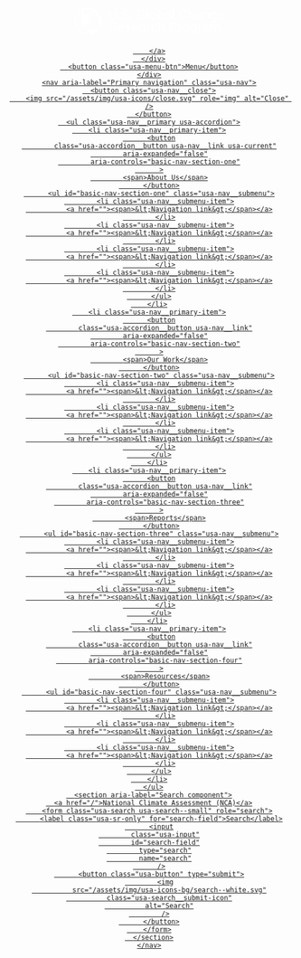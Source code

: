 
<div class="usa-overlay"></div>
<header class="usa-header usa-header--basic">
  <div class="usa-nav-container">
    <div class="usa-navbar">
      <div class="usa-logo content-flex" id="-logo">
      <a href="/" title="Home">
      <svg width="282" height="64" viewBox="0 0 282 64" fill="none" xmlns="http://www.w3.org/2000/svg">
<path d="M36.3181 13.7957L36.2469 13.689H36.1756L36.0688 13.7601L36.2469 13.8312L36.3181 13.7957ZM36.5673 13.8668L36.4961 13.7957H36.3537L36.4249 13.8668H36.5673ZM36.2469 13.8668L36.2113 13.9379H36.0688L35.962 14.009H36.14L36.2469 13.9379L36.3181 14.009H36.4249L36.3893 13.9023L36.2469 13.8668ZM36.0332 13.7957L35.9976 13.7246H35.8908L35.8196 13.8312H35.962L36.0332 13.7957ZM38.8461 44.7646L38.9173 44.8001V44.9423L38.7749 45.0134L38.9885 44.9779L39.0953 44.8712V44.6934L38.8461 44.7646ZM38.7037 42.9512L38.7749 42.8446H38.6681L38.7037 42.9512ZM31.4044 19.5201L31.3332 19.3779L31.1908 19.3068L31.084 19.3779L30.9772 19.5557L30.9416 19.4134L30.906 19.3068H30.7991V19.449L30.7635 19.5557V19.7334H30.9416V19.9468L31.1552 20.0179L31.2976 19.8757L31.3332 19.7334L31.4044 19.5201ZM39.5226 30.0801L39.4158 30.1512V29.9379L39.3446 30.009L39.309 30.1868L39.2378 30.1512V30.009L39.3802 29.7601L39.2022 29.8312L39.0953 29.7246L39.1666 29.5112L39.0241 29.4757L38.8461 29.5112L38.7037 29.5823L38.5256 29.4757L38.5969 29.369L38.4188 29.3334L38.2764 29.5112L38.312 29.2979L38.3476 29.1557L38.3832 28.9423V28.729L38.2764 28.7646L38.134 28.9068L38.0984 29.049L38.0628 29.2268L37.9916 29.4401V29.689L37.9203 29.9023L37.8847 30.0801H37.9916L37.8847 30.2223L37.8135 30.329L37.8847 30.4712L38.0628 30.3646H38.2764L38.49 30.329L38.6681 30.2934H38.8461L38.8817 30.4357L38.7749 30.5779H38.9529L39.0241 30.3646L39.1309 30.2934H39.2734V30.5068L39.3802 30.3646L39.4158 30.5423L39.5582 30.5068V30.2934L39.5226 30.0801ZM36.9234 12.9779H37.0658L37.2438 13.049L37.3863 13.1557L37.5999 13.1912H37.7779H37.8847L38.0628 13.2623L38.1696 13.2268H38.4188L38.6325 13.2623L38.7037 13.1912L38.8461 13.2268H39.0597L39.1309 13.1912L39.2734 13.2623L39.4158 13.2268L39.4514 13.1201L39.487 13.0134L39.4158 12.9068L39.309 12.8001L39.2022 12.7646L39.2378 12.8712L39.1666 12.9423L39.0241 13.0134L38.8817 13.049H38.7037H38.5256H38.3476H38.1696H37.9559H37.7779L37.5643 13.0134L37.3506 12.9779L37.1726 12.9068L36.9946 12.8712L36.8166 12.8357L36.6741 12.9068L36.7453 12.9779H36.9234ZM32.3658 19.129L32.5082 19.0223L32.615 18.8801L32.7219 18.809L32.7575 18.6668L32.6506 18.5957L32.7219 18.4534L32.6863 18.3468L32.5438 18.3112L32.5082 18.2046V18.0623H32.4014L32.3302 18.2046L32.1878 18.3112L32.1166 18.4534L32.1522 18.5601V18.7023L32.0809 18.809L32.0453 18.9512L32.1166 19.0934L32.3658 19.129ZM31.2264 18.7734L31.3332 18.8801L31.44 18.9157V19.0579L31.5469 19.0223L31.6893 19.0579L31.7961 19.0934L31.8673 19.0223V18.9512L31.7605 18.809L31.6893 18.8446L31.5825 18.9512L31.5113 18.9157L31.5469 18.809L31.6181 18.6668L31.5825 18.5246L31.4756 18.489L31.44 18.4179L31.3332 18.3823L31.262 18.4179V18.489L31.3332 18.5957L31.2264 18.6668V18.7734ZM39.9143 20.0534L39.8787 19.9112L39.7363 19.9823L39.5582 20.0179L39.5226 20.1957L39.4514 20.1246L39.487 19.9823L39.309 19.8757L39.3446 19.769L39.4514 19.8401L39.5938 19.9468L39.7363 19.9112L39.8075 19.8046L39.665 19.6623L39.5226 19.5557L39.3446 19.5201H39.1666L38.9885 19.4846L39.1309 19.449L39.309 19.4134L39.2378 19.3068L39.0597 19.2001L38.9529 19.2357V19.129V19.0579L39.0241 18.9512L38.9173 18.8801L38.7749 18.9157L38.8461 18.7023L38.7393 18.5601L38.6681 18.6312L38.5256 18.4534L38.3476 18.3468L38.1696 18.2757L38.0628 18.3468L37.9559 18.2401L37.9203 18.1334L38.0628 18.0623L37.9559 17.9912L37.7423 17.9201L37.5999 17.8846L37.4575 17.7423L37.315 17.6712L37.2438 17.5646L37.137 17.4579L37.0302 17.3157L36.9234 17.1734L36.8522 17.0668L36.7453 16.8534H36.5673L36.4249 16.9601L36.4961 17.0668L36.4249 17.1023L36.4605 17.209V17.3157L36.4249 17.4223L36.3181 17.2801L36.2825 17.1734L36.2469 17.1023L36.14 17.0668L36.1044 17.1379L36.2113 17.209L36.1756 17.2801L36.0688 17.209L35.8908 17.3512V17.2801L35.9976 17.209L36.0688 17.0668V16.9601H35.9264L35.8196 16.9957L35.7128 16.9601H35.5347L35.3923 17.0668L35.2143 17.1379L35.1431 17.2801L35.0006 17.4223H34.9294L34.965 17.5646L34.787 17.6001L34.8226 17.7423L34.609 17.7068L34.3953 17.849L34.2885 17.9912L34.3597 18.0979V18.2046H34.2529L34.1817 18.2757L34.0749 18.4179L34.0393 18.5601L34.2173 18.5246L34.2885 18.6312L34.2529 18.8446L34.0393 18.9157L33.9325 19.0223L33.79 19.0934L33.7544 19.2357L33.8613 19.3423L33.9681 19.3068L34.0037 19.4134L34.1461 19.4846L34.0037 19.5201L33.8969 19.5912L34.0037 19.6623L34.1461 19.7334L34.0749 19.8046L34.1817 19.9112L34.3953 19.9823L34.5022 19.9112L34.6802 19.8757L34.8582 19.8401L35.0363 19.9468L35.2143 19.9823L35.2499 20.089L35.3567 20.1957L35.4991 20.3379L35.5703 20.5157L35.7128 20.6223L35.784 20.7646L35.8196 20.9779L35.9264 21.1201V21.2979L36.0332 21.369L36.1756 21.3334L36.2113 21.1912L36.3537 21.369H36.5317L36.6385 21.5468L36.3893 21.5112L36.2113 21.5468L36.3181 21.689L36.3537 21.9023L36.5673 22.009L36.7453 21.9023L36.781 21.7246L36.9234 21.9023L36.9946 22.1868L36.781 22.2579L36.7453 22.4357L36.781 22.649L36.8522 22.8623L36.959 23.0401L37.0302 23.2179L37.2794 23.3601L37.4219 23.5379L37.4931 23.7512L37.6355 23.8223L37.7067 23.9646L37.9559 24.1779L38.0628 24.2846L38.2408 24.4623L38.4188 24.6046L38.7037 24.7468L38.9529 24.6757H39.1309L39.309 24.7823L39.5938 24.8179L39.665 24.7112L39.6294 24.4979L39.5582 24.3201L39.487 24.1423V23.929L39.2734 23.7157L39.3446 23.5379V23.3246L39.2734 23.1468L39.1666 22.969L38.9529 22.7912L39.1309 22.7557L39.0953 22.5779L39.2022 22.4357L39.4158 22.329L39.5226 22.1157L39.5582 21.9379L39.5938 21.7601L39.5582 21.5823L39.487 21.4046V21.2268L39.5226 21.0846L39.665 20.9779L39.7363 20.8001L39.8075 20.6579L39.8787 20.4801L39.9143 20.3379V20.1601V20.0534ZM36.9234 14.1512L36.8522 14.0801L36.7453 14.1157H36.6029V14.1512L36.781 14.2223L36.7097 14.2579V14.329L36.9234 14.4001V14.329L36.8878 14.2579L36.959 14.2223L36.9234 14.1512ZM38.5613 18.4179L38.5969 18.3468L38.4188 18.3112L38.5613 18.4179ZM38.9885 15.8223L38.7749 15.7868L38.5613 15.7157L38.3476 15.6446L38.2052 15.609L38.0984 15.5379H38.2764L38.3832 15.5023L38.5969 15.5734L38.6325 15.4668L38.4188 15.3246L38.312 15.4312L38.2052 15.4668L38.0628 15.5023L37.8847 15.5379L37.9203 15.3957L37.8135 15.289L37.6355 15.2179H37.5287V15.3246L37.4931 15.3957L37.5999 15.5023V15.6446H37.7423L37.7067 15.7157L37.8491 15.7868L37.7779 15.8579L37.8135 16.0001L37.9559 16.0357H38.2052L38.4188 16.0001V15.8934L38.5256 16.0001H38.7037L38.8817 15.9646L38.9885 15.8223ZM31.0484 19.0223L31.084 18.9157H31.0128L30.9416 19.0934L31.0128 19.1646L31.0484 19.0223ZM36.5317 14.009H36.6385L36.5317 13.9379V14.009ZM33.0779 20.729L32.9355 20.7646L32.8999 20.8712L32.9355 21.0134L33.0779 21.0846L33.1847 21.049L33.3628 21.0846L33.3984 20.9779L33.3628 20.8357L33.2559 20.7646L33.0779 20.729ZM32.8643 18.3468L33.0067 18.3112H33.1847L33.3984 18.2757L33.2559 18.3823L33.0423 18.4179L32.9355 18.489L32.7931 18.4179L32.6863 18.5957L32.7931 18.6668L32.7575 18.809L32.7931 18.9512L32.6863 18.9868L32.5082 19.1646L32.6506 19.2712H32.437L32.4014 19.3779L32.4726 19.449L32.3658 19.4846L32.2234 19.5557L32.1878 19.6979L32.3302 19.769L32.5794 19.8401L32.6863 19.8046L32.7931 19.8401L32.8999 19.8046L32.9355 19.9112L33.1491 19.8401L33.2916 19.6979L33.1491 19.5557L33.2916 19.449L33.2559 19.3423L33.434 19.3068L33.5052 19.129V18.9512L33.5764 18.7734L33.7544 18.7023L33.8613 18.5246L33.9325 18.3823L34.0393 18.2401L34.1461 18.0623V17.9912L34.2173 17.8846L34.2529 17.7779L34.2173 17.7068H34.1817L34.0749 17.6357L33.9325 17.6001L33.79 17.5646H33.6476L33.5408 17.6001H33.4696L33.2559 17.6357L33.1491 17.7423L33.0067 17.8134L32.8999 17.849V17.9201H32.7575L32.615 18.0268L32.5794 18.2046L32.6506 18.3468H32.8643ZM33.9681 12.729L33.8969 12.8001L33.9681 12.8712L34.0749 12.9068L34.1105 12.9779L34.0749 13.049L34.1461 13.1201L34.1817 13.1912L34.3597 13.1201L34.4309 13.0134L34.5734 12.9423V12.8357L34.3597 12.8001L34.3241 12.6934L34.1817 12.6579L34.0749 12.6223H33.9681V12.729ZM33.7544 12.729L33.8256 12.6934L33.8969 12.5868L33.9681 12.4801L34.0393 12.409L33.8613 12.4446H33.6832L33.5408 12.4801V12.5868L33.612 12.6579L33.7544 12.729ZM31.9385 18.3112L31.8673 18.3823L31.9741 18.4534L31.9385 18.3112ZM32.1166 20.409L32.2946 20.4446L32.4726 20.4801L32.615 20.3734L32.7575 20.4801L32.9711 20.4446L33.0423 20.3023V20.1601L32.8643 20.0534H32.7219L32.5438 19.9823L32.3302 20.0534L32.1522 19.9823L32.0453 19.8401L32.1166 19.769L32.0453 19.6979V19.5912L31.8673 19.5557L31.7961 19.449L31.6537 19.3779L31.5825 19.4846L31.6181 19.6623H31.7961L31.8673 19.769V19.9112L31.7961 20.0534L31.7605 20.2312L31.9385 20.3379L32.1166 20.409ZM38.7749 42.7379L38.7393 42.8446H38.8461L38.7749 42.7379ZM31.4756 19.8757L31.3332 20.0179L31.44 20.1246L31.5825 20.2312L31.6537 20.0534L31.5825 19.9112L31.4756 19.8757ZM33.5408 23.0757L33.5764 22.9334L33.5052 22.8268H33.3272L33.2203 23.0401L33.2916 23.2179L33.4696 23.1823L33.5408 23.0757ZM32.4014 27.4134L32.5438 27.3779L32.4014 27.5557H32.5438L32.615 27.449V27.6268L32.6863 27.4134L32.6506 27.3068L32.4014 27.4134ZM35.3923 23.0046L35.2143 22.8979L35.0363 22.7557L34.787 22.7912L34.5734 22.649L34.5378 22.4712L34.7158 22.4001L34.5378 22.2579L34.5734 22.0801L34.4309 21.9023L34.2173 21.7957L34.0037 21.5823L33.8613 21.5112L33.6476 21.4757V21.2979L33.612 21.1912L33.4696 21.2268L33.3272 21.1557L33.2203 21.1201L33.0779 21.2268H32.9355L32.7575 21.2979L32.8287 21.1201L32.7931 20.9779L32.8643 20.8357L32.8287 20.729H32.6863L32.5082 20.8357L32.2946 20.9779L32.259 21.1557L32.2234 21.2979V21.4401L32.1166 21.2979L32.1522 21.1557L32.1878 21.0134L32.259 20.8712L32.3302 20.7646L32.5082 20.6934L32.3658 20.6579L32.1878 20.6223L32.0453 20.729L31.8673 20.8357L31.7961 20.9779L31.6893 21.1201L31.6537 21.3334L31.7249 21.5112L31.7605 21.7246L31.8317 21.9023L32.0097 22.0446L32.1878 22.0801L32.4726 22.1512L32.615 22.1157L32.7931 22.2934L32.8999 22.2223L33.1135 22.0446L33.1847 22.1868L33.434 22.3646L33.3628 22.6134L33.5408 22.5068L33.6476 22.6846L33.8256 22.7912L33.8969 22.969L33.9681 23.1112L33.8613 23.2534L33.7544 23.4312L33.612 23.5734L33.7544 23.7512L33.5764 23.8934H33.3628L33.1135 23.8223L33.0779 23.9646L32.9711 24.0001L32.8999 24.1423L33.0067 24.3201H33.2559L33.3984 24.2134L33.5764 24.249L33.7544 24.3557L33.9325 24.4268L34.0749 24.5334V24.7112L34.2529 24.8179L34.3953 24.889L34.5734 24.9246L34.6446 25.0312L34.8226 25.1023L35.0006 25.1379H35.1787L35.1431 24.9957L35.0006 24.889L34.8938 24.7112L34.7514 24.6046L34.6446 24.4623L34.8582 24.5334L35.0363 24.6401L35.2499 24.7468L35.4635 24.7112V24.4623L35.2855 24.3201L35.2499 24.1423L35.1075 24.0357L34.8938 23.8934L34.787 23.7157V23.4668L35.0719 23.609L35.1787 23.8223L35.3923 23.929L35.4279 23.7157L35.6059 23.609V23.4312L35.6772 23.1823L35.5703 23.1112L35.3923 23.0046ZM32.615 24.4268L32.437 24.3201L32.3658 24.1779L32.259 24.0357L32.0809 23.8934L31.9385 23.7157L31.9029 23.5379L31.6893 23.6446L31.6181 23.7868L31.5469 24.0001V24.2134L31.3332 24.3557L31.5825 24.3912L31.5469 24.569H31.7249L31.8673 24.4268L31.9741 24.3201H32.1166L32.259 24.4268L32.4014 24.569L32.615 24.4268ZM31.9741 24.889L31.9029 25.0312H32.0809L32.259 24.889V24.8534H32.1522L31.9741 24.889ZM32.5438 25.2446L32.615 25.3512L32.7219 25.209L32.7575 25.0668H32.615L32.5438 25.2446ZM31.9741 28.6223L31.8317 28.6934L31.9741 28.7646L32.1166 28.8357L32.0809 28.6579L31.9741 28.6223ZM31.6893 19.129L31.7961 19.2357L31.9385 19.3068L32.0453 19.2357V19.1646L31.8317 19.0934L31.6893 19.129ZM21.9332 17.3157L21.8264 17.4223L21.7908 17.529L21.862 17.6001L21.9332 17.5646L21.9688 17.4579L21.9332 17.4223V17.3157ZM11.8923 27.8401L11.9279 27.9468L11.9635 27.7334H11.9279L11.8923 27.8401ZM20.4022 15.1468L20.509 15.0401V15.0046L20.4022 15.0757V15.1468ZM11.9279 28.3379V28.4446L11.8923 28.5157L11.9279 28.5512L11.9635 28.5868V28.4446L11.9279 28.409V28.3379ZM11.8567 28.729L11.8211 28.8357H11.7855L11.7499 29.0134L11.7143 29.0846V29.1912L11.7499 29.1557L11.7855 29.1912L11.8211 29.2623H11.8567V29.1557L11.8923 29.049V28.9423V28.8357L11.8567 28.729ZM19.512 16.6757L19.4052 16.7468H19.4408L19.512 16.6757ZM21.1855 19.9468L21.2923 20.0534L21.3991 19.9468V19.8401L21.5416 19.9112L21.6128 19.8046L21.4703 19.769L21.3279 19.7334L21.1143 19.6979L20.9363 19.9112L21.0431 19.9468H21.1855ZM21.7552 25.4934H21.6484L21.6128 25.7423L21.6484 25.9201L21.684 26.0979L21.6128 26.169L21.684 26.3112V26.4534L21.7552 26.5246L21.7196 26.5957L21.7908 26.7734L21.862 26.9157H22.0044V26.7023L21.9688 26.4534V26.2401L22.0044 25.9912L21.9332 25.8134L21.8264 25.6357L21.7552 25.4934ZM29.8734 12.4446L29.7666 12.409V12.4446L29.8378 12.4801L29.8734 12.4446ZM21.684 24.4623V24.3201L21.7908 24.249L21.8976 24.0357L22.0756 23.929L22.0044 23.8223L21.9332 23.6801L21.7908 23.8579V24.0001L21.684 24.1779L21.6128 24.3557V24.6046L21.684 24.4623ZM11.9279 27.2001V27.3068V27.3779L11.9635 27.3068V27.2357L11.9279 27.2001ZM29.8378 12.8712L29.9446 12.8357L30.0158 12.8001H30.1938L30.1582 12.6934H30.4075L30.4787 12.5868L30.3719 12.4801L30.1938 12.4446L30.087 12.4801L30.0158 12.5512L29.909 12.6223H29.8022L29.7666 12.729V12.8357L29.8378 12.8712ZM26.1703 14.8979L26.2059 15.0046L26.1347 15.0757L26.1703 15.2179L26.3128 15.1468L26.384 15.0046L26.2772 14.8979H26.1703ZM23.1438 16.4979L23.0014 16.6401L23.0726 16.7468L23.1082 16.6046L23.215 16.4979L23.2506 16.3557L23.1438 16.3912V16.4979ZM19.3696 17.2446V17.3157H19.4408L19.3696 17.2446ZM19.69 18.2046L19.6544 18.1334H19.4052L19.512 18.2046L19.5476 18.2401L19.69 18.2046ZM19.334 16.9246V17.0312L19.4052 16.9246H19.334ZM19.5832 18.3112L19.6188 18.3823L19.69 18.4534L19.7969 18.4179V18.2757L19.69 18.3468L19.5832 18.3112ZM26.9181 48.1068L27.0605 48.1779L27.2029 48.1068L27.0961 47.9646L26.9537 47.8223L26.9181 47.9646L27.0605 48.0712L26.9181 48.1068ZM33.8256 41.7779H33.7188L33.5764 41.6712L33.3984 41.6357L33.2559 41.6712L33.2916 41.529L33.1135 41.4934L32.9355 41.4579L32.7575 41.3157L32.615 41.2446L32.4726 41.1379L32.2946 41.0312L32.1166 40.9601H31.9385L31.8317 40.8179L31.6893 40.7468L31.5469 40.6757H31.3688L31.1908 40.6046H31.0128L30.8347 40.6401H30.6567H30.4787L30.3006 40.7112L30.1582 40.7823V40.889L29.9802 40.9246L30.2294 40.9601L30.3006 40.8534L30.5143 40.889L30.6567 40.8179L30.7991 40.7468L30.9772 40.7823L31.2264 40.8179L31.0484 40.8534L31.1552 40.9601L31.3332 40.9957L31.6181 41.0312L31.7249 41.1379L31.8673 41.1734L32.0453 41.2446L32.2234 41.209L32.2946 41.2801L32.3302 41.4223L32.4014 41.6001H32.6863L32.7575 41.7423L32.615 41.8134L32.5082 41.9201H32.7575L32.9355 41.8846H33.1135L33.2916 41.9201H33.4696L33.612 41.849L33.79 41.8134L33.8256 41.7779ZM51.9491 20.5157L52.0203 20.4801L52.1272 20.5868H52.1984V20.4801H52.2696L52.1628 20.3379L52.234 20.3023L52.0916 20.2312L51.9847 20.1957V20.089L51.8779 20.0534L51.8423 20.1246L51.8067 20.1957L51.8779 20.3379L51.9491 20.5157ZM51.0946 24.0712L51.1302 24.3201L51.1658 24.249H51.237L51.1658 24.0712H51.0946ZM51.5219 30.8268L51.4863 30.8979V31.0046L51.5219 30.8979V30.8268ZM51.6643 23.0401L51.5931 22.8979V22.7912L51.4863 22.649L51.3794 22.5423L51.2726 22.4357L51.1658 22.3646H51.059L51.1302 22.5423V22.649L51.0946 22.6846L51.2014 22.7557L51.3082 22.7912L51.4506 22.8979L51.5931 23.0401H51.6643ZM30.7991 20.2668H30.6567L30.5855 20.3734V20.5512L30.4431 20.4801H30.3363V20.5868L30.3006 20.729L30.4075 20.7646L30.4431 20.9423L30.4787 21.1557L30.6567 21.0846H30.8347L30.9416 20.8712L30.9772 20.6579L30.8347 20.5512L31.0128 20.4446V20.2668L30.8703 20.3023L30.7991 20.2668ZM32.7575 11.6979L32.7931 11.6623L32.6506 11.6268L32.615 11.6979H32.7575ZM51.5219 31.289L51.5575 31.3601L51.5931 31.2179L51.4863 31.0401L51.5219 31.289ZM47.7832 22.3646L47.7476 22.1868L47.6052 21.5468L47.5696 21.4046L47.4628 21.2623L47.3559 21.2268L47.2847 21.2979L46.6438 21.2623L46.5014 21.2268L46.3234 21.1201L46.1809 21.0846L46.0741 21.1557L46.0385 21.2623L46.0029 21.1201L45.9317 20.9779L45.8249 20.8357L45.7181 20.729L45.6113 20.6579L45.5756 20.7646L45.54 20.8712L45.5044 21.0134L45.3976 20.8712L45.2196 20.6223L45.1128 20.5868L45.0772 20.729L45.0059 20.8712L45.1128 21.0134L45.184 21.1557L45.2908 21.2623L45.184 21.2979L45.2196 21.369H45.3264L45.362 21.2623L45.5044 21.4401L45.6113 21.5112V21.369L45.7537 21.4757L45.7893 21.6534L45.8249 21.5468L45.9317 21.6179L45.8249 21.4401H45.9673L46.1097 21.6534L46.2522 21.689V21.5468V21.4046L46.359 21.5468H46.5014L46.537 21.4757L46.6438 21.6179L46.7863 21.7246L46.7506 21.8312L46.6438 21.9734L46.7506 22.009L46.8219 22.1512L46.8575 22.0446L46.9999 22.1868V22.329L47.0355 22.5068L47.1423 22.5423L47.1779 22.4001L47.2491 22.329L47.3559 22.2934L47.3203 22.1157L47.4272 22.2579L47.3916 22.329L47.3559 22.4357L47.4628 22.6134L47.4984 22.7912L47.534 22.969L47.6052 22.8979L47.5696 22.7201L47.6764 22.6134L47.5696 22.4712L47.6052 22.329L47.7832 22.3646ZM46.7863 22.5068L46.6794 22.3646L46.5014 22.2579L46.359 22.1868L46.3234 22.009L46.1453 21.9023L46.0029 21.8668L45.9317 21.9379L45.8249 22.0446V22.1868L45.8961 22.3646L46.0029 22.329L46.0385 22.4357L45.9673 22.5423L45.8961 22.649L45.9673 22.7912L46.0741 22.7557L46.1097 22.8979H46.2522L46.2878 22.8268L46.3946 23.0401L46.5014 23.2179L46.4302 23.3246L46.5726 23.3957H46.715L46.7863 23.2534L46.8219 23.0757L46.7863 22.8623L46.8575 22.6846L46.7863 22.5068ZM44.6855 20.0179H44.7923L44.6499 19.9112L44.6855 20.0179ZM51.2726 31.6446V31.7157L51.3438 31.7512L51.3794 31.6446L51.3438 31.5734L51.2726 31.6446ZM44.9347 21.049L44.9703 21.2623L45.0772 21.3334L45.1484 21.4401L45.0772 21.2268L44.9347 21.049ZM51.0946 31.7512L51.059 31.8223L51.1658 31.8934L51.2014 31.7868L51.1658 31.609L51.0946 31.7512ZM23.2506 13.5112V13.4401L23.1438 13.4046V13.5468L23.2506 13.5112ZM46.0029 17.4579L45.9317 17.3512L46.0029 17.4934L46.1097 17.6001L46.2522 17.6357L46.1809 17.529L46.0029 17.4579ZM47.0711 19.1646L47.0355 19.0579L46.9999 18.9868L46.9643 19.0579L46.9999 19.1646H47.0711ZM45.6469 16.7112L45.6113 16.8179L45.7181 16.9246L45.7893 16.889L45.7181 16.7823L45.6469 16.7112ZM45.4688 16.7468L45.54 16.7823H45.5756L45.5044 16.6757L45.4688 16.7468ZM52.3052 19.9468L52.3408 20.089V20.1601L52.3764 20.3023H52.3408V20.409L52.4476 20.5157L52.412 20.409V20.3023L52.4476 20.2668L52.412 20.089L52.3408 19.9112L52.2696 19.8401L52.3408 19.9823L52.3052 19.9468ZM43.6173 20.3023L43.6885 20.3734L43.7597 20.3379L43.6885 20.1957L43.6173 20.3023ZM46.715 19.1646L46.7506 19.2712L46.8931 19.3068V19.2001L46.7863 19.129L46.715 19.1646ZM46.715 18.9868L46.8931 19.0579L46.9287 18.9868L46.8931 18.8801H46.8219L46.7506 18.7734L46.6082 18.7379L46.6438 18.8446L46.715 18.9868ZM51.8779 19.1646L51.9847 19.3423L52.0559 19.3779L51.9847 19.2712L51.8779 19.1646ZM51.9847 22.009V22.1512L51.9491 22.2223V22.329L52.0203 22.4712L52.1272 22.5068V22.4357L52.1984 22.3646L52.234 22.2579H52.3052L52.3408 22.1157L52.2696 22.009L52.1984 21.9734L52.0916 21.8312L51.9847 21.6534L52.0203 21.8312L51.9847 22.009ZM50.8097 22.0801L50.7029 22.009L50.5605 21.9023L50.6317 22.0446L50.6673 22.1868L50.7741 22.2934L50.8809 22.3646H51.0234L50.8809 22.2223L50.8097 22.0801ZM51.3438 19.129L51.3082 19.0579L51.3438 19.129ZM30.7279 18.5957L30.8347 18.6312L30.906 18.5957L30.8347 18.489L30.6567 18.4179L30.5499 18.4534L30.6923 18.489L30.7279 18.5957ZM29.6241 12.4801L29.7309 12.409L29.6953 12.3379H29.5529L29.3393 12.4446L29.4105 12.4801H29.6241ZM29.7666 18.7379L29.8022 18.8446L30.0158 18.7734L30.087 18.6668L30.2294 18.6312L30.1938 18.5246L30.0514 18.5601L29.9446 18.489H29.8022H29.6597L29.4817 18.5246H29.3037L29.2681 18.6668L29.3749 18.7023L29.4461 18.809L29.6241 18.7734L29.7666 18.7379ZM32.437 39.929H32.3302L32.3658 40.0712L32.259 40.1779L32.437 40.3557L32.5438 40.5334L32.615 40.4268L32.5082 40.2846V40.1423L32.437 39.929ZM42.2643 20.409L42.0863 20.2668L41.9082 20.3023L41.7302 20.1601L41.659 20.2668H41.5166L41.5878 20.409V20.5157L41.4809 20.5512L41.4097 20.6579L41.4453 20.7646H41.3029L41.4453 20.9068L41.3741 21.049L41.1961 20.9068L41.0181 20.8712L40.9113 20.9068L40.9825 20.9779L40.9113 21.049L41.0181 21.1557L41.0537 21.2979L41.1605 21.2623L41.1961 21.1557L41.3029 21.1201L41.3385 21.2979L41.3029 21.5112L41.4453 21.369L41.659 21.4401L41.6946 21.6179L41.8726 21.4401L42.0506 21.4046L42.2287 21.3334V21.1201L42.2999 21.0134L42.2643 20.8357L42.2999 20.6223L42.2643 20.409ZM30.6923 18.6312H30.5855H30.4787L30.4075 18.7379L30.4787 18.809H30.6567L30.7635 18.6668L30.6923 18.6312ZM30.3363 18.5601H30.4075L30.4787 18.4534H30.3719L30.3363 18.5601ZM29.4105 13.0134L29.5885 12.9423L29.6953 12.9068L29.5173 12.8712L29.2681 12.9423L29.1613 13.0134L29.2325 13.0846L29.4105 13.0134ZM28.4491 19.9468L28.6628 19.769H28.8764H29.0544H29.2681L29.2325 19.5912L29.2681 19.4134L29.1256 19.3068L29.0544 19.129H28.8408L28.6628 19.0579L28.5559 19.2357L28.3779 19.3423L28.1999 19.4134L28.0219 19.5557V19.769L27.915 19.9823L28.0931 20.0179L28.2355 20.0534L28.4491 19.9468ZM35.6416 42.169L35.784 42.0623H35.5703L35.4991 41.9557H35.2855L35.1075 41.9201H34.8582L34.7158 41.9912L34.5022 41.9201H34.2885L34.1461 42.0268H34.3241L34.4309 42.1334V42.2401L34.609 42.3823L34.4309 42.489H34.2529L34.0749 42.4179L33.8969 42.3823L33.7544 42.489L34.0037 42.5957L34.0749 42.5246H34.2529L34.4309 42.5601L34.609 42.5246L34.787 42.5601L34.965 42.7379L35.1075 42.5957V42.489L35.2855 42.4179V42.5246L35.4635 42.489L35.6772 42.4179H35.8552L35.9976 42.5246L36.14 42.3468L35.962 42.2046L35.6416 42.169ZM32.8287 42.489L32.6506 42.4534L32.4726 42.4179L32.2946 42.489L32.259 42.5601H32.4014L32.5438 42.7023L32.7219 42.7379L32.8643 42.6668L33.0067 42.7023H33.1491L33.0779 42.5957L32.8287 42.489ZM36.781 42.2757L36.5673 42.3112V42.489H36.7453L36.9234 42.4534H37.0658L37.1726 42.3468L37.0302 42.2757H36.781ZM36.959 31.1823L36.8166 31.2179L36.6385 31.1823L36.6029 31.0401L36.5317 31.1468L36.6385 31.2179L36.8166 31.289L37.0658 31.3601L37.0302 31.2179L37.137 31.1112L36.959 31.1823ZM36.7453 30.0801H36.9234L37.0658 30.0446L36.959 29.9379L36.8166 29.9023L36.6741 29.8668H36.4961H36.3181L36.4961 29.9379L36.5673 30.0446L36.7453 30.0801ZM33.3984 35.8401L33.2203 36.0534L33.3628 35.9823L33.3984 35.8401ZM34.2529 33.7423L34.4666 33.6357L34.3597 33.5646L34.2173 33.6357L34.0749 33.6712L33.8969 33.7068L33.8613 33.8134L34.0749 33.7779L34.2529 33.7423ZM30.5855 40.9957L30.5143 41.0668L30.5499 41.1379L30.5143 41.1734L30.5855 41.209L30.7279 41.1734L30.6923 41.0668L30.5855 40.9957ZM34.1105 41.4579L34.0393 41.5646H34.2173L34.2885 41.4223L34.2173 41.529L34.1105 41.4579ZM33.1135 39.9646L32.8999 39.8223L33.1135 40.1423V39.9646ZM40.3059 13.1912V13.2979L40.4484 13.3334L40.5908 13.2979L40.4484 13.1912H40.3059ZM34.6446 41.1734L34.5022 41.2801H34.8938L34.6446 41.1734ZM30.6923 19.6268L30.5855 19.7334L30.6923 19.769V19.6268ZM34.0037 40.9246L33.8256 40.8179L33.8613 41.0668L34.0037 40.9246ZM32.4726 39.3246H32.3658L32.2946 39.3601L32.5438 39.4312L32.4726 39.3246ZM29.6241 18.9512L29.7666 18.8801H29.6241L29.4817 18.9512L29.5173 19.0223L29.6241 18.9512ZM30.087 20.1246L29.909 20.2312L29.7309 20.3734L29.6597 20.1957H29.5173L29.4817 20.0534L29.2681 20.089L29.3749 19.8757L29.2681 19.8046L29.1256 19.8401H28.9476H28.8052L28.734 19.9112L28.5916 19.9468L28.4491 20.0534L28.5203 20.1957L28.4135 20.2668L28.4491 20.409L28.5916 20.5512L28.734 20.6223L28.8052 20.8001H28.5916L28.4491 20.6934L28.3067 20.6223L28.1287 20.8712L28.1999 21.0134L28.3423 21.1201L28.2711 21.369L28.4491 21.4401L28.6628 21.5112H28.912L29.1256 21.5468L29.3393 21.5112L29.3749 21.689L29.4817 21.8312H29.6597L29.8378 21.7957V21.6534L30.0158 21.689L30.1226 21.5468L29.9446 21.4046L29.8378 21.2623L29.8022 21.0846L29.9446 20.9068L29.9802 20.6934L30.0158 20.5512L30.1938 20.4446L30.3006 20.3379L30.265 20.1601L30.087 20.1246ZM29.6241 19.449V19.5201L29.6953 19.5912H29.8022L29.9446 19.5557H30.087L30.265 19.6623L30.4075 19.6979L30.5143 19.5557L30.6211 19.449L30.5499 19.3423L30.4787 19.2001L30.5499 19.0223L30.4431 19.0579L30.3006 19.129L30.3363 19.2001L30.265 19.3068L30.2294 19.449L30.087 19.3423L30.1226 19.2001V19.0934L30.0514 18.9512L29.9446 18.8801L29.8022 18.9512L29.6241 19.0579L29.4817 19.129L29.5529 19.2357L29.5885 19.3423L29.7309 19.3068V19.449H29.6241ZM32.7931 39.4312L32.615 39.2534L32.7219 39.609L32.7931 39.4312ZM32.2946 39.3601L32.0809 39.3246L32.1878 39.3957L32.2946 39.3601ZM50.4893 15.1468C45.9673 10.6312 39.9499 8.14233 33.5408 8.14233C27.1317 8.14233 21.1143 10.6312 16.5923 15.1468C12.1059 19.6623 9.61353 25.6712 9.61353 32.0712C9.61353 38.4712 12.1059 44.4801 16.6279 48.9957C21.1499 53.5112 27.1673 56.0001 33.5764 56.0001C39.9855 56.0001 46.0029 53.5112 50.5249 48.9957C55.0469 44.4801 57.5393 38.4712 57.5393 32.0712C57.5393 25.6712 55.0113 19.6623 50.4893 15.1468ZM48.9226 15.8934V15.8579L48.887 15.7868V15.7157L48.9226 15.6801L48.9582 15.6446V15.5734L48.9226 15.4668C49.2075 15.7512 49.4923 16.0001 49.7772 16.2846L49.8128 16.3557L49.884 16.4623V16.5334L49.9196 16.6046H49.8484L49.9196 16.7468H49.884L49.9552 16.8534L50.0264 16.9957L50.062 17.1023L50.1688 17.2801L50.2756 17.4223L50.3825 17.5646L50.4893 17.7068L50.5249 17.8134L50.5961 17.9557L50.6317 18.0623V18.169L50.5605 18.2046L50.4537 18.169H50.3825L50.2756 18.0268L50.1332 17.9201L50.062 17.7779L49.9196 17.6712L49.8128 17.6001L49.706 17.4934L49.6347 17.3868L49.5279 17.3157L49.3855 17.2446L49.3143 17.1023L49.1719 16.9601L49.0294 16.8534L48.9938 16.7468L48.9582 16.6046L49.065 16.7112V16.6046L48.9582 16.4623V16.3912L49.065 16.5334L49.2075 16.6757V16.569V16.5334L49.3499 16.6401L49.3855 16.6046L49.2787 16.4979L49.1719 16.3912L49.1362 16.3557L49.0294 16.2134L48.9938 16.1423L48.9226 16.0357L48.887 15.9646H48.9582L48.9226 15.8934ZM48.0681 15.289L48.1393 15.3957L48.2817 15.5379L48.3529 15.6446H48.3885V15.609L48.5666 15.7512L48.7446 15.8934L48.7802 16.0001L48.8514 16.1068L48.9582 16.249V16.3201H48.887V16.3557L48.7802 16.2134L48.6378 16.1068L48.4953 15.9646L48.3885 15.8223L48.2105 15.6446L48.1037 15.4668L48.0325 15.3601L48.0681 15.289ZM44.2938 15.2179V15.1468L44.4006 15.1112L44.5075 15.1468L44.6499 15.2179L44.6855 15.3246L44.7923 15.3601L44.8279 15.4312H44.6855H44.5787L44.5075 15.5023L44.4006 15.4668L44.2938 15.3601L44.2582 15.289L44.2938 15.2179ZM43.6173 14.7201L43.6529 14.649L43.7953 14.6846H43.9022L43.9734 14.649H44.0802L44.1514 14.7201L44.187 14.7912L44.0446 14.7557V14.8268L43.9734 14.8623L43.8309 14.8268L43.7953 14.7557H43.6885V14.8268L43.6173 14.8623V14.7201ZM49.5991 48.0712C47.6052 50.0623 45.3264 51.6268 42.834 52.729V52.6934L42.9052 52.5868L42.9408 52.5157L43.1188 52.409L43.2969 52.3023L43.5105 52.1601L43.6885 52.0534L43.8666 51.9468L44.0802 51.8046H44.187L44.365 51.6623L44.5431 51.5912L44.5075 51.5557L44.7211 51.449L44.8635 51.3779L45.0416 51.3068L45.2196 51.2357L45.362 51.1646L45.3976 51.0934L45.5756 50.9868L45.7537 50.8801L45.7893 50.7734L45.8961 50.6668L46.1097 50.489L46.2166 50.3823L46.4302 50.2046L46.5014 50.0979L46.537 49.9912L46.6082 49.8846L46.7506 49.7779L46.7863 49.6712L46.8575 49.529L46.9643 49.3868V49.2801L46.9999 49.1734V49.0668L47.0711 48.9601L47.1423 48.7823L47.3203 48.6401L47.4628 48.4623L47.6408 48.249L47.7476 48.0712L47.89 47.8934L47.9969 47.7868L48.1749 47.609L48.2817 47.4668L48.4241 47.289L48.5309 47.1468L48.6378 46.969L48.7446 46.7912L48.7802 46.6134V46.5068L48.7446 46.4001L48.709 46.2934L48.6378 46.1868L48.4597 46.2579L48.2817 46.3646L48.1393 46.4357L48.0325 46.4001L47.89 46.4357L47.7832 46.4001L47.6764 46.3646H47.4984H47.3203H47.1423L46.9643 46.4357L46.7863 46.5779L46.6082 46.649H46.4302L46.2522 46.7201H46.0741L45.8961 46.7912L45.5756 46.9334L45.362 47.0757L45.4332 46.8979L45.362 46.8268L45.2908 46.7201L45.1128 46.8268L45.0416 46.7557L44.7923 46.7912L44.6143 46.8268H44.4006L44.187 46.8979L44.0446 47.0046L43.9378 47.2534H43.8309L43.9022 47.1112L43.9734 46.8979L43.7597 46.9334L43.5817 47.0046L43.4037 47.0401L43.2613 47.1468V47.3246L43.19 47.5379L43.0832 47.3957L42.8696 47.5379L42.9052 47.3601L42.9764 47.1823L43.1188 47.0401L43.2256 46.8979L43.3681 46.6846L43.4037 46.4357L43.19 46.4712L43.1188 46.2934L42.9764 46.1157V45.9379L42.7984 45.8312L42.7272 45.8668L42.5491 45.8312L42.3711 45.7601L42.1931 45.7246H42.015H41.8726H41.6946L41.5166 45.7601L41.3385 45.7957L41.1605 45.8668L40.9825 45.9023L40.7688 45.9379L40.662 45.8668L40.5196 45.8312L40.3059 45.7601L40.1635 45.8312L40.1991 45.689L40.1279 45.5823L39.9143 45.5112L39.7006 45.4401L39.4514 45.369L39.1666 45.4757L39.2378 45.2623L39.1666 45.1201H38.9529L38.7749 45.0846L38.6325 45.1201L38.49 45.0134L38.3476 44.9068L38.6681 44.8001L38.4544 44.8357L38.2052 44.8712L37.9916 44.9068L37.8135 45.0846L37.6355 45.1557H37.4219L37.2438 45.1201L37.1726 45.049L36.9946 45.0846L36.8166 45.1201L36.5673 45.1557L36.3181 45.1912L36.2469 45.0846L36.2113 44.9423L36.0332 44.8712H35.8196H35.6416L35.5703 44.6579L35.3923 44.7646L35.4635 44.9068L35.2855 45.0134L35.1075 45.0846L34.9294 45.1557V45.369L35.0719 45.5468V45.7246L34.8226 45.7957L34.787 45.6534L34.6802 45.5468L34.787 45.369L34.8938 45.2623L34.8226 45.1201L34.7158 44.9423L34.9294 44.8712L35.0363 44.729L34.965 44.6579L34.8226 44.6223L34.6802 44.729L34.5734 44.8357L34.3953 44.9068L34.2529 44.9779L34.0393 45.0846L33.7544 45.049L33.6476 45.1557L33.4696 45.1201L33.2916 45.1912L33.1847 45.2979L33.1491 45.4757V45.6534L32.9711 45.689L32.8643 45.8312L32.6506 45.9734V46.2223L32.4726 46.0446L32.3302 45.9379L32.1878 45.8312L32.0097 45.7246L31.8317 45.689L31.6537 45.6179H31.44L31.3332 45.7246L31.1196 45.7601L30.906 45.7957L30.6567 45.8312L30.5143 45.7246H30.3363L30.265 45.5823L30.087 45.4757L29.909 45.3334L29.8022 45.1912L29.6953 45.049L29.6241 44.9068L29.6953 44.7646V44.5868L29.7666 44.409V44.2312V44.0179L29.8734 43.8757V43.6268L29.8022 43.5557L29.6597 43.4846L29.5173 43.3068L29.3393 43.2712L29.1969 43.2357H29.0188L28.8408 43.1646L28.6272 43.2001H28.4491L28.2355 43.0934L27.9863 43.129L27.8438 43.0223L27.7014 42.9512L27.915 42.8801L28.0219 42.6668V42.489L28.0931 42.2046L28.1643 42.3823L28.2711 42.2046L28.3067 41.9912L28.3423 41.8134L28.3779 41.6357L28.4491 41.4579L28.6272 41.3157V41.1734L28.5559 41.1023L28.3779 41.0668L28.2355 40.9957H28.0575L27.8794 41.0312H27.7014H27.5234L27.3809 41.0668L27.3097 41.2801L27.2741 41.4223L27.2029 41.529V41.6712L27.0605 41.7068L26.9181 41.7779L26.9537 41.8846H26.74V41.8134L26.5264 41.7423L26.3128 41.7779H26.0991H25.8855L25.7787 41.7423L25.6719 41.6001L25.4938 41.4934L25.3158 41.3868L25.209 41.209L25.1378 41.0312L25.0666 40.8179L24.9597 40.6757L24.8885 40.5334L24.8529 40.3557L24.9241 40.249L24.7817 40.0712L24.7461 39.8579L24.8173 39.7157L24.8529 39.5379L24.8885 39.3601L24.9241 39.1823L25.031 39.0046L25.1022 38.8268L25.209 38.6846V38.5068L25.2446 38.329L25.209 38.1157L25.2802 37.9379L25.4226 37.8312L25.9923 37.689L26.1703 37.6179H26.3484L26.4908 37.5468L26.6332 37.4757L26.562 37.2979L26.6688 37.2623L26.6332 37.4046L26.8113 37.3334H26.9537H27.1673L27.3097 37.4401L27.4878 37.5112L27.6302 37.4401L27.7726 37.6179V37.7601L27.9506 37.8312H28.1643L28.3067 37.7957L28.4135 37.8312L28.4847 37.9379L28.5559 37.8668L28.4135 37.7246V37.6534L28.5203 37.6179L28.5559 37.5112L28.4135 37.4757H28.2711L28.1643 37.4401L28.2711 37.2979L28.4135 37.4401L28.5916 37.369L28.734 37.4046L28.912 37.4757L29.0188 37.4046L29.0544 37.5468L29.2325 37.5823H29.4105H29.5885L29.6953 37.689L29.8734 37.7957L29.909 37.9734H30.087L30.2294 37.9023H30.4075L30.5499 38.0446L30.6923 38.2934L30.7635 38.329L30.7991 38.5423L30.7635 38.6846V38.8268L30.8703 38.7912L30.7991 38.969L30.8347 39.1112L30.9416 39.2534L31.0128 39.4312L31.084 39.6446L31.2264 39.7868L31.2976 39.9646L31.44 39.929L31.5469 39.8579L31.6537 39.6801L31.6893 39.4668V39.2534L31.6181 39.0046L31.5469 38.7557V38.6134L31.44 38.4001L31.4044 38.1868L31.3332 37.9734L31.2976 37.7601V37.5468L31.4044 37.369L31.5113 37.1912L31.6893 37.049L31.8673 36.9779L32.0453 36.8712L32.1522 36.729L32.259 36.5868L32.437 36.4801L32.5794 36.4446L32.7219 36.3023L32.8643 36.1601L33.0779 36.1246L33.1491 36.0179H32.9711L33.1491 35.8757H33.2559L33.3272 35.769V35.6268H33.1847H33.0067L33.1491 35.5557L33.2559 35.5201L33.3272 35.5557L33.2916 35.3779L33.2203 35.2357L33.0779 35.2001V35.0579L33.1135 34.8801L32.9355 34.7379L33.0779 34.7734L33.0423 34.6312L33.0067 34.4179L33.0423 34.2757L33.1847 34.2046L33.1135 34.3468V34.489V34.6668L33.2559 34.7379L33.2203 34.8446H33.3272L33.2916 34.9868L33.2203 35.2001L33.2916 35.1646L33.3628 34.9512L33.4696 34.7734L33.5408 34.6668L33.3984 34.4179L33.3628 34.2046L33.4696 34.2757L33.5408 34.4179L33.6832 34.2757L33.79 34.0623L33.8256 33.8846L33.7188 33.8134L33.8256 33.6712L33.9681 33.5646L34.1105 33.4934H34.2529H34.3953L34.5378 33.4223L34.5734 33.2801L34.6446 33.3868L34.7514 33.3157V33.3868L34.965 33.3157V33.2801H34.8226L34.7514 33.1023V33.0668L34.8226 32.9601L34.787 32.8534L34.8582 32.7112L34.965 32.569V32.4979L35.1075 32.4268L35.2499 32.3557L35.3211 32.1779L35.3923 32.249L35.5703 32.1779L35.7128 32.1068L35.8552 32.0001V31.8579L36.0688 31.8223L36.2469 31.7512L36.4249 31.5734V31.7157L36.6029 31.6446L36.4249 31.8223L36.3181 31.8934L36.1756 32.0357L36.1044 32.2134L36.1756 32.3912L36.3181 32.4623L36.4605 32.3201L36.6029 32.1779L36.6741 32.0001L36.8166 31.9646L36.9946 31.8223L37.2438 31.6801L37.4575 31.5734L37.4931 31.4312L37.6355 31.3246L37.7779 31.1468L37.5643 31.0401V30.8268L37.4931 30.7557L37.4219 30.9334L37.315 31.1112L37.3506 31.289H37.2082L37.0658 31.3957H36.8878L36.6741 31.289L36.4961 31.2534L36.3893 31.0757L36.3537 30.8268L36.3893 30.649L36.1756 30.7557L35.962 30.5779L36.2469 30.5423L36.3893 30.4712L36.5317 30.3646L36.4961 30.2223L36.3893 30.1157L36.2113 30.0801L36.0332 30.1512L35.8552 30.2223L35.6772 30.329L35.5347 30.4001L35.2499 30.5423L35.1075 30.6846L35.0006 30.8623L34.8938 31.0046L34.787 31.1468L34.609 31.2179L34.7158 31.0757L34.787 30.9334L34.8938 30.7912L34.965 30.649L35.0719 30.4712L35.2143 30.329L35.3923 30.1512H35.5703L35.6059 29.9734L35.7128 29.8312L35.8908 29.7246H36.0332L36.2113 29.689L36.3893 29.6179H36.5317L36.6741 29.5823L36.8522 29.5468L36.9946 29.5823L37.1726 29.5112L37.4219 29.4757L37.5287 29.3334L37.5999 29.1912L37.6711 29.049L37.8491 28.9068L38.0984 28.8357L38.2408 28.6579L38.3476 28.5157L38.2052 28.2668V28.089L37.9916 27.9468L37.8135 27.9823L37.7423 27.8401H37.4931L37.6355 27.6623L37.4931 27.5912H37.2794L37.1726 27.4846H36.9234L36.8522 27.3423L36.6385 27.2712L36.5317 27.1646L36.4961 26.9512L36.5673 26.809L36.4249 26.7379L36.3893 26.5957L36.2469 26.489L36.1044 26.3112L35.9976 26.1334L35.8552 25.9557L35.7128 25.7779L35.6059 25.6712L35.5347 25.8134L35.4635 25.9557L35.5347 26.0623L35.4635 26.2401L35.3211 26.3468L35.2855 26.489L35.0719 26.5957L34.8938 26.3823L34.787 26.3468L34.6802 26.2046V26.0623V25.849L34.609 25.6712L34.6446 25.4934L34.5022 25.4579H34.3597H34.1817L34.2173 25.3157L34.0749 25.2446L33.9325 25.1023L33.79 24.9957L33.5764 25.0668H33.434L33.2559 24.9957L33.0779 24.9601L32.9355 25.0668V25.2446L33.0423 25.3512L32.9711 25.4934L32.8999 25.6712L33.0067 25.7779L33.0423 25.9912V26.169L32.9355 26.3112H32.7931L32.7575 26.4534L32.8643 26.5957L32.9711 26.6668L33.0423 26.9157L33.0779 27.0934L33.1135 27.3423V27.6268L33.0067 27.8046L32.8287 27.9468L32.6506 28.089H32.4726L32.5438 28.2668L32.5794 28.4446V28.6934V28.9068L32.6863 29.1201L32.5438 29.3334L32.3302 29.4757V29.6179L32.1522 29.4757L32.0809 29.2979L31.9741 29.1557L31.8673 28.9779L31.7249 28.8001L31.7961 28.5868V28.409L31.7605 28.2312L31.8673 27.9468L31.6893 27.769L31.4756 27.7334L31.262 27.6979L31.0484 27.4846L30.8703 27.3779L30.7279 27.2712L30.6211 27.1646L30.4431 26.9868L30.2294 26.8801L30.0514 26.7023L29.8734 26.7379L29.7309 26.7734L29.7666 26.6312L29.7309 26.4534L29.7666 26.3112L29.7309 26.0623L29.5885 25.9912H29.4461V25.8134L29.5173 25.6357L29.5885 25.4223L29.6953 25.2801L29.8022 25.1379L29.9446 24.9601L30.087 24.8179L30.2294 24.7823L30.3006 24.6046L30.4787 24.569L30.6923 24.5334L30.7279 24.3557L30.906 24.1423L31.1552 24.1779L31.3332 24.0001L31.5113 23.8223L31.5469 23.6446L31.7605 23.4312L31.6537 23.289H31.8673L31.9029 23.3957L32.1166 23.4668L32.3302 23.3246L32.5438 23.1823L32.615 22.969L32.4014 22.8979L32.437 22.7201L32.615 22.649L32.6506 22.4357L32.437 22.3646V22.2223L32.259 22.1512L32.0809 22.1157L32.0453 22.2934L32.0097 22.5068L31.9741 22.7201L31.7961 22.8268L31.7605 22.969L31.6181 23.0046L31.5113 22.7557L31.5825 22.5779L31.6181 22.4357L31.5469 22.2223L31.3332 22.4712L31.262 22.2579L31.2264 22.0801L31.1196 21.9734L31.2976 21.8668L31.262 21.689L31.1908 21.5468V21.3334L31.1552 21.1557L31.262 21.049V20.9068L31.4044 20.8712L31.5469 20.9068L31.6537 20.7646L31.7605 20.6223L31.8317 20.5512L31.7605 20.4801L31.5469 20.3734H31.2976L31.1908 20.5157L31.1552 20.6579L31.1196 20.8357L31.0484 20.9779L30.9772 21.1557L30.8347 21.2268L30.6923 21.4046L30.5499 21.5823L30.6211 21.8312L30.7991 22.0446L30.6567 22.1868V22.3646L30.4787 22.5068H30.4431L30.3363 22.649L30.265 22.5068L30.3363 22.329L30.5855 22.2579L30.5499 22.009L30.4075 21.7601L30.2294 21.9023L30.0514 21.9734L30.1938 22.1868L30.0514 22.2579L29.9446 22.4712L29.7666 22.4357L29.5529 22.2934L29.4461 22.1512L29.3037 21.9734L29.2681 21.7246H29.09L28.8764 21.689L28.6984 21.7601L28.8052 21.9023L28.6628 22.009L28.5559 21.9023L28.4847 21.7601L28.2711 21.7246L28.0575 21.689L27.9506 21.5468L27.8082 21.4757L27.915 21.4046L28.0575 21.4401L28.0931 21.2623L28.0219 21.0846L27.8794 20.9779L27.8082 20.8357L27.7014 20.6223V20.4446L27.559 20.3379L27.3809 20.4446L27.3097 20.3734L27.4522 20.1957L27.2029 20.2668L27.1673 20.1601L27.2741 19.9823L27.3097 19.7334L27.0961 19.8401L26.9537 19.8046L27.0605 19.6623L26.8825 19.6268L26.6688 19.5912H26.5264V19.4846L26.4196 19.4134H26.2416L26.0991 19.5201V19.3423L26.1347 19.1646V18.9868L26.0635 18.8446L26.0991 18.7379L26.1347 18.5957L26.0991 18.489L26.0279 18.4179L26.0635 18.2757L25.9923 18.1334L26.0279 17.9557L25.9923 17.849L25.9567 17.7423L26.0635 17.6001L26.0279 17.4223L26.0991 17.3512L26.1347 17.1734L25.9211 17.1023L25.8855 16.9601L25.7075 16.889L25.6719 16.7823L25.5294 16.7112L25.3514 16.7468H25.209L25.1378 16.6401L25.1022 16.5334H24.9241L24.7817 16.6757L24.6749 16.8534L24.4969 16.9601L24.39 17.1023L24.212 17.2446H24.0696V17.0668L24.212 16.9957V16.889L24.1052 16.7823L24.034 16.7112L23.8916 16.6401L23.8203 16.7112L23.7847 16.8179H23.6779L23.5711 16.889L23.4999 17.0668L23.5355 17.209L23.4643 17.3512L23.5711 17.4223L23.6423 17.4934L23.4999 17.529L23.3575 17.6357L23.1438 17.7423L23.1082 17.6001L22.9658 17.5646L23.037 17.4223L22.9302 17.3512H22.7878L22.6097 17.3157L22.3605 17.3512L22.2181 17.529L22.04 17.6357L21.862 17.7779L21.7196 17.9201V18.0268L21.862 18.0979L21.6484 18.2757H21.5416L21.3991 18.3823L21.4703 18.4534L21.5059 18.6668L21.3635 18.8446L21.4703 18.809V18.9157L21.5059 18.9868L21.2923 19.0934L21.1143 19.2001L20.9719 19.1646L20.8294 19.129L20.687 19.0579H20.509L20.4734 18.9157L20.3666 18.809L20.2241 18.7734L20.1173 18.6668L19.9749 18.5601L19.9037 18.6312L20.0105 18.7379L20.1173 18.809L20.1885 18.9157L20.2953 18.9512L20.3666 19.0579L20.4734 19.1646L20.5446 19.2712L20.687 19.2357L20.7938 19.3068L20.9363 19.4134H21.0787L21.2567 19.4846L21.3991 19.5557H21.5416H21.7196L21.7552 19.4134L21.8976 19.3779L22.0044 19.449H22.1825L22.3605 19.3779H22.5029L22.6809 19.449L22.7166 19.5557H22.5741L22.4317 19.5201L22.2181 19.6268L22.04 19.6623L22.0044 19.769H21.862L21.9332 19.9112H22.0756L22.2181 19.9468L22.2537 20.0534L22.4673 20.0179L22.6453 19.8757V20.0179L22.6809 20.1246V20.2668L22.6453 20.4801V20.6579L22.7166 20.8001L22.7878 20.9423V21.1201L22.8234 21.2623H22.9658L22.7878 21.4046V21.5823L22.7166 21.7957L22.6809 21.9734V22.1512L22.5741 22.329L22.5029 22.5423L22.4317 22.6846L22.3249 22.8979L22.5029 22.7201L22.6453 22.5068L22.7878 22.4001L22.8234 22.2223L22.859 22.2934L23.0014 22.1868L22.9302 22.329L22.8234 22.4001L22.7166 22.5779L22.6097 22.6846H22.7522L22.8946 22.6134L22.8234 22.7557L22.7878 22.8979L22.7522 22.7557L22.6097 22.7912L22.4673 22.969L22.5385 23.0046L22.4317 23.1112L22.3605 23.2534L22.3249 23.3601V23.5023L22.2537 23.6801L22.4317 23.5023L22.5385 23.2534L22.6097 23.0757V23.1823L22.6809 23.2534L22.5741 23.3246L22.4317 23.5734L22.3961 23.7157V23.8579L22.5385 23.8934L22.3605 24.0001L22.3249 24.1068H22.1825L22.0756 24.3557V24.4979L22.0044 24.7468L22.04 24.9246L21.9332 25.1023L21.8976 25.2801L21.8264 25.3868L21.862 25.6001L21.9332 25.7423L22.0044 25.9201V26.0979L22.04 26.2757L22.0756 26.4534H22.2181L22.1113 26.6312V26.7734L22.1469 27.0223L22.0756 27.0579L22.04 27.2357L21.8976 27.3779L21.9332 27.3068H21.8264L22.0044 27.2357L21.9688 27.0579L21.862 26.9512L21.7196 26.7379L21.6484 26.809L21.6128 26.9157L21.5772 27.0934L21.5059 27.3068L21.4347 27.4134L21.3635 27.5557L21.4703 27.7334L21.3279 27.6268L21.2567 27.7334L21.1855 27.8757L21.0787 27.9823L20.9719 28.1601L20.865 28.3023L20.7226 28.4801L20.5446 28.6223L20.4378 28.8001L20.4022 28.9423L20.3309 29.1557L20.2241 29.2979L20.0817 29.4401L20.0461 29.5112V29.6534V29.7957L19.9393 29.9734L19.8681 30.1157V30.2934L19.9037 30.4357L19.8325 30.5423L19.9393 30.649L19.9749 30.5779L20.0461 30.649L19.9749 30.6846L19.9393 30.8623L19.9037 30.7201L19.8325 30.8623V31.0046L19.9037 31.0757L19.8325 31.2179L19.7613 31.289L19.8325 31.5023V31.7157L19.8681 31.9646L19.7969 32.1423L19.9393 32.3201L20.0461 32.4623L20.1529 32.6046L20.2241 32.6401L20.1885 32.7823L20.2597 32.8534L20.3309 33.0668V33.2446L20.2953 33.4579V33.7068V33.8846L20.3309 34.0268L20.2953 34.1334L20.3309 34.2757L20.2953 34.4179L20.3666 34.489L20.2953 34.7023L20.4022 34.8446L20.4734 35.0579L20.509 35.2357L20.5446 35.4134L20.509 35.5557L20.3666 35.5912L20.2241 35.4846L20.3309 35.6979V35.8401L20.4022 35.9468L20.509 36.089L20.6158 36.1601L20.687 36.3379L20.7938 36.5157L20.8294 36.729L20.7938 36.9068L20.6514 36.9779L20.8294 37.1557L20.9363 37.3334L21.0075 37.5468L21.1143 37.7246L21.1499 38.009L21.3635 37.9023L21.2923 37.689L21.2211 37.4401L21.1143 37.369L21.0787 37.1912L21.1499 37.1557L21.0787 36.9779L21.1143 36.8712L21.0787 36.6223V36.409L21.0075 36.2668L20.9719 36.0179L20.9006 35.8401V35.6268L20.865 35.4134L20.7938 35.2001L20.7582 34.9868L20.6514 34.8801L20.6158 34.7023L20.687 34.5601V34.3823L20.7226 34.2046L20.7938 34.0979L20.9006 34.2757L21.0075 34.3112L21.0787 34.4534L21.1855 34.5601L21.1143 34.7023V34.9157L21.0787 35.0579L21.1143 35.2712V35.4846L21.1855 35.7334L21.2567 35.9823L21.4347 36.089L21.3635 36.2668L21.5059 36.5157L21.5416 36.6579L21.6128 36.6934L21.6484 36.8357L21.5772 36.9423L21.5416 37.049L21.6484 37.1912L21.8264 37.369L21.862 37.6179L21.9688 37.7957L22.0756 37.9734L22.1825 38.2223L22.2537 38.4001L22.3605 38.6134L22.4317 38.7912V39.0401L22.5385 39.1823L22.5029 39.289L22.3605 39.3601L22.3961 39.4668L22.2537 39.5023L22.4317 39.8223L22.5385 40.0357L22.7166 40.2134L22.859 40.3912L22.9302 40.569L23.1438 40.7468L23.3219 40.8534L23.3931 40.889L23.5355 41.0668L23.7135 41.2801L23.8916 41.3868L24.0696 41.4934L24.2476 41.6357L24.4256 41.7423L24.6037 41.8846L24.7817 42.0268L24.9953 42.1334L25.209 42.2401L25.4226 42.3468L25.6363 42.3112L25.8143 42.2757L25.9923 42.3112L26.1347 42.3823L26.2772 42.489L26.4196 42.5957L26.4908 42.7023L26.6332 42.8801L26.7756 43.0223L26.8825 43.1646L27.0605 43.3068L27.2385 43.4134L27.4166 43.449L27.5946 43.5557L27.7014 43.6623L27.8794 43.6979L28.0575 43.8046L28.1999 43.8401L28.4135 43.8757L28.4847 43.8046L28.5916 43.9823L28.4491 43.9468L28.5559 44.1246L28.6628 44.2668L28.8052 44.4446L28.9476 44.5868L29.1256 44.729V44.8712L29.09 45.0134L29.1613 45.1557L29.3037 45.1912L29.3749 45.2623L29.5173 45.1557L29.6241 45.2623L29.8378 45.4046L29.9802 45.5112L29.9446 45.689L30.1582 45.7246L30.265 45.8312L30.3719 45.7957L30.6211 45.8668L30.8347 45.9379L30.9416 46.0446H31.1552L31.1908 46.2223H31.3688L31.5825 46.1512L31.4044 46.0446L31.3688 45.9379L31.5469 45.9023L31.6893 45.8312L31.7961 45.689H31.9385L32.1166 45.7957L32.2234 45.9379H32.3658L32.259 46.0446L32.3658 46.2223L32.5438 46.3646L32.6863 46.5068L32.6506 46.649L32.6863 46.8623V47.0046L32.7219 47.1468L32.6506 47.289L32.7931 47.3957L32.6506 47.5023L32.5438 47.6801H32.2946L32.1522 47.8223L32.1878 47.9646H32.0097L32.0809 48.1068L31.8673 48.1779L31.5825 48.249L31.5469 48.4268L31.3688 48.4979V48.6401L31.1908 48.6757L31.262 48.8534V48.9957L31.1908 49.0312L31.3332 49.1023L31.5113 49.2446L31.5469 49.1023H31.7249L31.6537 49.1734L31.5825 49.3157L31.44 49.3512L31.2264 49.4223L31.0128 49.529V49.6357L31.084 49.7779L31.2264 49.9201L31.084 49.9912L31.2264 50.0623L31.44 50.1334L31.5825 50.2401L31.7249 50.3468L31.7961 50.489L32.0097 50.5957L32.1522 50.7379L32.2234 50.8446L32.2946 50.9512L32.3658 51.0579L32.5794 51.2001L32.6506 51.3068L32.7931 51.4134L32.8643 51.4846L33.0067 51.5557L33.0779 51.6623L33.2203 51.8046L33.1847 51.9112L33.3628 52.0179L33.5052 52.089L33.6476 52.1601L33.8969 52.2312H34.1105L34.2885 52.3023L34.5378 52.3734H34.6802L34.8582 52.4446L35.0363 52.4801L35.1787 52.5512L35.3211 52.5868L35.4991 52.6579V52.7646L35.5347 52.8712L35.6059 52.9779L35.5703 53.049V53.1201L35.6059 53.1912L35.5703 53.2623L35.5347 53.3334L35.4279 53.4046V53.4757V53.5468L35.3923 53.6179L35.4279 53.689V53.7601L35.3211 53.7957L35.3567 53.8668L35.2143 53.9734V54.0446L35.1075 54.1157L35.0719 54.1868L34.965 54.2579L35.0363 54.2934L35.0719 54.3646L34.965 54.4001L34.9294 54.4357V54.4712C34.5378 54.5068 34.1461 54.5068 33.7544 54.5068C21.2567 54.5068 11.0734 44.3379 11.0734 31.8579C11.0734 23.609 15.5241 16.3912 22.1113 12.4446L22.1469 12.4801H22.2181V12.4446L22.2537 12.409C23.6423 11.5912 25.1734 10.8801 26.74 10.3823L26.7044 10.4179V10.489L26.6688 10.5601L26.5976 10.6312L26.3484 10.8446V10.8801V10.9512L26.2772 11.0223V11.0579L26.2059 11.129L26.0635 11.2357L25.8855 11.3423L25.7431 11.4134L25.6363 11.449L25.6006 11.5201L25.4226 11.5912L25.3158 11.6623L25.2446 11.7334H25.2802H25.3158L25.2802 11.8046L25.1378 11.8757L25.031 11.9468L24.9953 12.0179L24.8885 12.0534L24.9241 11.9823L24.8173 12.0179L24.7105 12.089L24.6393 12.1957V12.2312L24.5325 12.3023L24.39 12.4446L24.4969 12.409L24.6037 12.3379L24.7105 12.3734L24.7461 12.4446V12.5157L24.7817 12.5868L24.8173 12.6579L24.7461 12.7646L24.6749 12.8712L24.5681 12.9423L24.5325 13.049L24.4256 12.9779H24.3188L24.1764 13.0134V13.1201L24.212 13.1912L24.2476 13.2623L24.212 13.3334H24.3188L24.4256 13.369L24.3544 13.5112H24.212V13.4401L24.0696 13.4046H23.8916L23.8203 13.369L23.8559 13.2623V13.1912L23.8203 13.1557L23.7847 13.0846L23.7491 12.9779L23.6779 12.9423L23.6423 12.8712L23.6067 12.7646L23.6423 12.6579L23.7491 12.5868L23.6423 12.6223L23.5711 12.5868L23.6067 12.5157L23.4999 12.4801L23.3931 12.4446H23.2506H23.1438L23.0014 12.4801L22.859 12.5157L22.6809 12.5512L22.5385 12.5868L22.3249 12.6579L22.1825 12.6934H22.0756L21.9688 12.729V12.8001V12.8712L22.04 12.9068H22.1825V12.9779L22.0756 13.0846L22.1825 13.049H22.2893L22.3249 13.1201L22.2537 13.2268L22.1825 13.2979V13.3334L22.3605 13.2623L22.5029 13.2268L22.5741 13.2623V13.3334L22.4673 13.4046V13.4401L22.6453 13.4046L22.7522 13.3334H22.859L22.9302 13.4046L23.0726 13.3334V13.2623L23.215 13.2268L23.2863 13.2623L23.3575 13.3334L23.4643 13.369H23.5711L23.4999 13.4757L23.3931 13.5468L23.4287 13.6179L23.3931 13.7246H23.215L23.2863 13.7957V13.8668L23.2506 13.9734L23.1438 14.0801L23.0014 14.1868L22.859 14.2579L23.0014 14.2934V14.4001L23.037 14.5068L23.0726 14.5779L23.1438 14.649L23.1082 14.7557L23.1794 14.8268V14.9334L23.215 15.0046L23.1438 15.1468L23.0014 15.2534L23.1082 15.3246L23.2506 15.2534L23.4643 15.1823L23.6423 15.1112L23.7847 15.0757L23.8203 14.969L23.9628 14.9334L23.8916 15.0757L23.9272 15.1823L23.9628 15.2179L23.9984 15.2534L24.212 15.289L24.3544 15.1823L24.4256 15.2534L24.2832 15.289L24.1052 15.3601L24.034 15.4668L24.0696 15.5379L23.9628 15.6801L23.8203 15.7157L23.7135 15.8223L23.5711 16.0001L23.4999 16.1423H23.6423L23.7491 16.1779L23.9272 16.1423L23.8916 16.2846L23.9984 16.3201L24.0696 16.3912L24.2476 16.249L24.4256 16.1068L24.5325 15.929L24.5681 15.7868L24.7461 15.7157L24.8885 15.609L25.031 15.4668L25.1734 15.3246L25.3158 15.2179L25.4582 15.1112L25.4938 15.0757L25.6363 14.969L25.7431 14.8623L25.8855 14.7557L25.9567 14.6134L26.0635 14.4712L26.1703 14.3646L26.2772 14.2223H26.0635L25.8855 14.2579L25.8499 14.1868L25.8855 14.1157L26.0279 14.0801L26.1347 13.9734H26.2416L26.1703 14.0446L26.2416 14.0801L26.384 13.9734L26.3128 13.8668L26.2772 13.7957L26.4196 13.689L26.562 13.5468L26.6688 13.4046L26.7756 13.2623L26.9537 13.1912L27.0605 13.2623H27.2029L27.3453 13.2268L27.4878 13.1201L27.6302 13.0134L27.7014 12.9068L27.8082 12.8357L27.8794 12.7646L27.9863 12.8001L28.1287 12.7646L28.1999 12.6934L28.3423 12.6579L28.4847 12.6934L28.6628 12.6223L28.8052 12.5157L29.0188 12.4446L29.1613 12.3734L29.3037 12.3023L29.4817 12.2312L29.3393 12.1957L29.4817 12.1246V12.0534L29.4105 12.089L29.2681 12.0534L29.4461 11.9823L29.6241 11.8757H29.7666L29.8378 11.8401V11.769H29.9802L30.1582 11.8046L30.1226 11.7334L30.087 11.6623L30.1226 11.5912H30.265L30.4431 11.6268L30.5855 11.6979L30.5499 11.8046L30.5855 11.9112L30.7991 11.9468L31.0128 11.9112H31.262L31.4756 11.8757L31.44 11.8046L31.3332 11.769L31.4756 11.7334L31.7249 11.6979H31.9029L31.9385 11.769L32.0809 11.7334H32.259L32.3658 11.6979L32.4726 11.6623L32.615 11.769L32.5794 11.6979H32.6863L32.7931 11.7334L32.8999 11.769L32.9711 11.6979L32.8999 11.6623L33.0423 11.6268L33.1847 11.5912H33.3272L33.2559 11.6623L33.1491 11.6979L33.0067 11.8046L32.8643 11.8757L32.7575 11.8046L32.6506 11.8757V11.9823L32.7219 12.0534L32.8287 12.1246L32.9711 12.1601H33.1135H33.2559L33.2916 12.089H33.434L33.3272 12.1957H33.4696H33.612L33.434 12.2668L33.612 12.3379L33.7544 12.2668L33.8969 12.1957V12.089H34.0749L34.0393 12.0179H34.3241V12.089L34.5734 12.0534L34.7158 12.089L34.8582 12.0534H35.0363H35.2499L35.3923 12.0179L35.5347 11.9823L35.5703 11.9112V11.8401L35.784 11.8757H35.962L36.1756 11.9112L36.3537 11.9468L36.3893 11.8401L36.4605 11.769L36.3181 11.6979V11.5912L36.4961 11.6268L36.5317 11.7334L36.6029 11.8046L36.7097 11.8401L36.7453 11.9112H36.8878L36.781 11.8046H36.8878L36.9234 11.8757H37.0302L37.0658 11.8046L36.959 11.6979V11.6268L37.1014 11.7334L37.2438 11.8401L37.137 11.9112L36.9946 11.9468L36.9234 12.0179L36.959 12.1246H37.0302L36.9946 12.0534L37.0658 11.9823L37.1726 11.9468H37.315L37.4931 11.9112V11.8401L37.5287 11.769L37.6711 11.7334L37.7779 11.6623L37.8491 11.5557L37.6711 11.449H37.8491L37.9559 11.3779L38.0272 11.2712H38.2052L38.3476 11.2357L38.5613 11.2712L38.7393 11.3068L38.8105 11.4134L38.5613 11.3779H38.4188H38.2408L38.1696 11.4134L38.0272 11.449L38.0628 11.5557L37.9559 11.6268L37.8135 11.6979L37.7067 11.769L37.5999 11.8401V11.9468L37.4575 11.9823L37.3506 12.0179L37.2794 12.0534L37.3863 12.1601L37.315 12.1957L37.2794 12.2668L37.4219 12.3023L37.5643 12.2668L37.7067 12.2312L37.8491 12.1601L37.9916 12.1246L38.2052 12.1601L38.312 12.1246L38.3476 12.0534L38.49 12.0179L38.5613 11.9823L38.49 11.9112L38.5613 11.8401L38.5256 11.769L38.7037 11.7334L38.7393 11.8046V11.8757L38.8105 11.9468L38.8461 12.0179L38.9529 12.089L38.9885 12.1957L39.0953 12.3023L39.1666 12.4446V12.5512H39.309V12.4801L39.2734 12.3734L39.3446 12.3023L39.3802 12.2312L39.5226 12.2668L39.6294 12.3023L39.7363 12.2668L39.8075 12.3379L39.665 12.3734L39.8075 12.4446L39.9855 12.4801L40.0567 12.5868L40.1635 12.6579H40.3059V12.7646L40.1635 12.8001L40.3059 12.8712L40.4484 12.9423L40.5908 13.0134L40.7332 13.0846L40.9113 13.1557L41.0537 13.2268L41.2317 13.1912L41.3741 13.2623L41.4453 13.369L41.3741 13.4401L41.4097 13.5468L41.2317 13.5112L41.1249 13.4046L41.0181 13.4401L40.9825 13.5112L41.0537 13.6179L41.0893 13.7246L41.1605 13.6179H41.3385L41.5166 13.6534V13.5823H41.6946L41.837 13.6534V13.7246L41.8726 13.8312L42.0506 13.9023L42.1931 14.009L42.3711 14.1157L42.4779 14.0801L42.6203 14.0446L42.6916 14.1868V14.2934L42.6559 14.4001L42.6916 14.5068L42.834 14.5779L42.9408 14.5068L42.9052 14.4357H43.0832L43.1544 14.5779L43.0832 14.6846L43.0476 14.7912L42.8696 14.7557H42.7272H42.5491L42.4423 14.8623L42.4067 14.9334L42.2643 14.969L42.3355 14.8979V14.7912L42.3711 14.6846L42.3355 14.5779L42.2999 14.4712V14.3646L42.1931 14.2223L42.0506 14.1157L41.9082 14.0446H41.7302L41.6234 14.0801L41.5878 14.1868L41.5522 14.2934L41.4809 14.4001L41.4097 14.5068L41.3741 14.6134V14.7557L41.4097 14.8979H41.3029L41.2673 15.0046L41.3741 15.0757V15.1823L41.3029 15.289V15.1823L41.1249 15.0757L41.0537 15.1468L40.9825 15.2534L40.9469 15.3601L41.1961 15.4668H41.0537L41.1961 15.5734L40.9825 15.5379L41.0537 15.609L41.1961 15.6801L41.1249 15.7512L41.2317 15.8579L41.4097 15.9646L41.4809 16.1068V16.2134L41.659 16.3201L41.7302 16.4268L41.8726 16.4623L41.9082 16.4268L42.0506 16.569L41.9082 16.5334L42.015 16.6401L41.837 16.569L41.9794 16.6757L42.0863 16.7823L42.1931 16.7468L42.2643 16.889L42.4067 17.0312L42.2999 16.889L42.2643 16.7823L42.2287 16.6401L42.3711 16.7112L42.5135 16.7823L42.6559 16.9246L42.7984 17.0312L42.9408 17.1379L43.0832 17.2446L43.2613 17.3512L43.3681 17.4934L43.5817 17.6712L43.7953 17.7779L43.9378 17.9201L43.8309 17.9557L43.9734 18.0623L44.0802 18.169V18.3112L44.2226 18.4534L44.3294 18.5957L44.4363 18.7734H44.5787L44.6855 18.8801L44.8279 18.9512L44.9703 19.0223H45.1128L45.2196 19.129L45.3264 19.1646V19.0579L45.4332 19.2001L45.5756 19.3068H45.6825L45.7893 19.2357L45.8249 19.129L45.7537 18.9512L45.6469 18.809L45.5044 18.6312V18.5601L45.3976 18.4534L45.5044 18.4179L45.7181 18.489L45.8961 18.5246L46.0741 18.5601L46.2522 18.5957L46.3946 18.5601L46.5014 18.6668L46.6438 18.7023L46.7506 18.7734V18.6668V18.5601L46.6438 18.5246L46.5014 18.3823V18.2757V18.169L46.2878 18.0268L46.0741 17.9201L45.9317 17.849L45.7537 17.7779L45.6469 17.7068L45.5044 17.529L45.3976 17.3868L45.362 17.4223L45.2552 17.3157L45.1484 17.2446H45.0416L44.9347 17.2801L44.8279 17.3157L44.6855 17.2801L44.5075 17.209L44.3294 17.1379L44.2226 17.0668L44.0446 16.9246L43.9022 16.7823L43.7953 16.6757L43.6885 16.5334L43.5461 16.4623L43.4037 16.3557L43.3325 16.4268L43.19 16.3201H43.0832L43.012 16.249L42.8696 16.1779V16.1068V16.0357L42.834 15.9646L42.9408 15.8934L43.1188 15.929L43.19 16.0357L43.4037 16.1423L43.5817 16.2846L43.7953 16.4268L43.9734 16.569L44.1514 16.6757L44.3294 16.7112H44.5075L44.6855 16.8179L44.7923 16.8534L44.8635 16.7823L44.9347 16.7468L44.9703 16.6401L44.8991 16.4979L44.7923 16.3557L44.6855 16.2134L44.5787 16.0712L44.5431 15.8934L44.6499 15.8223L44.5787 15.7157L44.6855 15.6801V15.8223L44.8279 15.9646L44.9347 16.0357L44.9703 16.1779L44.9347 16.2846L45.0059 16.4268L45.0772 16.569L45.184 16.7112L45.3264 16.7468H45.4688V16.6757L45.6469 16.7468L45.8249 16.8179L45.9317 16.9246V16.9957H45.8249L45.7537 17.0312L45.7893 17.1734L45.9673 17.2801L46.0741 17.3868L46.2878 17.4579L46.4658 17.529L46.6438 17.6357L46.8931 17.8846L46.9643 17.9912V18.0979L46.8219 18.0623L46.8575 18.2046L46.9287 18.3823L47.0355 18.5601L47.0711 18.7023L47.1423 18.8801L47.1067 18.9512L47.0355 19.0223L46.9999 18.9157H46.8931L46.9643 19.0223L46.9999 19.1646L47.0355 19.2712L47.1067 19.4134V19.5201L46.9999 19.4134L46.8931 19.5201L46.8219 19.4846L46.715 19.5201L46.537 19.3779L46.3946 19.2357L46.359 19.0934L46.2522 19.0223V19.129L46.1453 19.0579L46.0029 18.9512L45.8961 18.8801V18.9868L46.0029 19.0934V19.2357L46.0741 19.3423L46.1809 19.4134L46.359 19.5201L46.5014 19.5912L46.6082 19.5557L46.7863 19.6623H46.8931L46.9287 19.7334H47.0355L47.1067 19.8401L47.2135 19.9112L47.1423 19.9468L47.1067 20.0534L47.1779 20.1601L47.1423 20.3023L47.1779 20.4446L47.3203 20.5157L47.3559 20.4446L47.4272 20.4801L47.4984 20.6223L47.4272 20.6579L47.2491 20.5512V20.6223L47.3559 20.729L47.4628 20.8357L47.5696 20.9779L47.6408 21.1201L47.6764 21.2623L47.712 21.4401L47.7476 21.5823L47.8544 21.689L47.9613 21.7957L47.9969 21.9023L48.0325 22.4712L47.89 22.4001L47.8544 22.5068L48.0325 22.5779L48.2105 22.6846L48.1749 22.7912L48.1393 22.9334L48.0325 22.8979L47.9969 23.0401V23.1823L47.9613 23.3246L48.1037 23.4312L48.1749 23.3957L48.2105 23.289L48.3173 23.2534L48.3885 23.1468H48.4597H48.6022L48.6734 23.2179H48.7802L48.887 23.1823L49.0294 23.2534L49.1719 23.4312L49.3143 23.609L49.4211 23.7512L49.5635 23.929L49.5991 24.0357L49.5635 24.1779L49.4923 24.2846L49.3855 24.4268L49.3499 24.6401L49.2431 24.7112L49.1362 24.8534L49.065 25.0312L48.9938 25.1734L48.8514 25.2446L48.9226 25.4223L48.887 25.5646L48.9226 25.6712L49.1362 25.7423L49.2431 25.8846L49.3499 25.9557L49.4923 26.0623L49.5991 26.2046L49.706 26.3823L49.8484 26.5601L49.884 26.7379L49.9908 26.9157L50.0976 26.9512L50.1332 26.8801L50.24 27.0579L50.3469 27.2001L50.4181 27.3779L50.4893 27.2357L50.5605 27.1646V27.0223L50.5961 26.9157L50.7029 26.8801L50.7741 26.9157L50.9166 26.9868L51.0234 26.9157L50.9878 26.6668V26.5246L51.0234 26.3823L51.0946 26.2401L51.1658 26.0979L51.237 25.9557L51.1658 25.7779L51.0946 25.529L50.4537 24.1423V24.0001V23.8223L50.4181 23.609L50.3825 23.4312L50.2044 23.289L50.062 23.1823L50.0264 23.0046L49.9908 22.8623L50.062 22.7912L50.1332 22.6846L50.24 22.6134V22.4712L50.1688 22.2934L50.1332 22.1157L50.0976 21.9734L50.0264 21.8312L49.9908 21.7246L50.2044 21.689L50.2756 21.6534L50.3113 21.5468L50.4537 21.6534L50.5605 21.689H50.7029L50.8097 21.7601V21.6534H50.9166H51.0234L51.0946 21.6179V21.4757L51.2014 21.4401L51.2726 21.4046L51.3082 21.369L51.415 21.4046L51.4506 21.2979L51.5219 21.369L51.6287 21.4046L51.7355 21.4757L51.8067 21.5823L51.9135 21.7246L51.9847 21.689V21.6179L51.9135 21.5468L51.8423 21.4046L51.7355 21.2979L51.6999 21.1557L51.5931 21.049L51.5219 21.1201L51.3794 20.9779L51.2726 20.8357L51.3082 20.7646V20.6579L51.3794 20.6934V20.6223L51.2726 20.5157L51.1658 20.5512L51.0946 20.6223L51.0234 20.6934L50.9522 20.7646L50.9166 20.8357L50.8097 20.729V20.9068L50.7385 20.9779L50.6673 21.0134H50.5961L50.4893 20.9423L50.3825 20.9068L50.3113 20.9423L50.24 20.9779H50.1332H50.2044L50.0976 20.8712H50.0264L49.9196 20.8001V20.729L49.8484 20.5868L49.884 20.5157L49.9552 20.5868L50.062 20.6579H50.1332L50.0976 20.5512L49.9908 20.4801L50.0976 20.409L50.2044 20.4801H50.2756L50.3825 20.5512L50.4537 20.4801H50.5249L50.5605 20.3734L50.6673 20.3023L50.7741 20.2668L50.8453 20.1957L50.9166 20.1601L50.9878 20.089L51.0946 20.1957L51.237 20.3379L51.3794 20.4446L51.4506 20.409H51.5575H51.6287L51.7355 20.4446H51.8423V20.3023L51.8067 20.1246H51.8779V20.0179L51.9491 19.9823L51.8067 19.8757V19.769L51.7711 19.8401L51.6999 19.8046L51.6643 19.8757L51.6287 19.9112L51.5575 19.8757H51.4863H51.3794L51.237 19.7334L51.3082 19.6979L51.2726 19.5912L51.2014 19.5201H51.1658L51.1302 19.4134L51.059 19.3068V19.2001L51.0234 19.0934V18.9868H51.0946L51.059 18.8801L51.1658 19.0223L51.237 19.0579L51.3794 19.2001L51.3082 18.9868L51.3794 19.0579L51.5219 19.1646H51.5575L51.5931 19.2357L51.5575 19.2712L51.6287 19.3423V19.2712V19.2001L51.7355 19.2712L51.7711 19.2357L51.8779 19.3779L51.8423 19.2712L51.8067 19.1646L51.8779 19.2357L51.8423 19.0934L51.8779 19.0223V18.9512L51.7711 18.7379L51.6643 18.6312L51.6287 18.5246V18.4179H51.6643C52.234 19.1646 52.7325 19.9112 53.2309 20.729L53.2666 20.8357L53.3022 20.9779L53.2309 20.9423L53.2666 21.0846V21.1912V21.2979L53.1953 21.2268V21.3334V21.4757L53.2309 21.6179L53.3022 21.7957L53.409 22.0446L53.7294 22.4357L53.8006 22.5779L53.8363 22.7201V22.8268L53.765 22.8623L53.6938 22.9334L53.6582 23.1112V23.2534L53.6226 23.3246H53.587L53.4802 23.2179L53.4446 23.3246L53.3734 23.3957L53.3378 23.5023L53.3022 23.6801V23.8223L53.2666 23.8934L53.1953 23.9646L53.0885 23.8934V24.0001L53.0529 24.0712L52.9461 24.0001L52.9105 23.8579L52.8393 23.6801L52.7325 23.5023L52.6256 23.4312L52.59 23.4668L52.4476 23.3601L52.412 23.2534L52.3052 23.1112L52.3408 23.3246L52.1984 23.2534L52.1628 23.3601V23.5023L52.1984 23.6446V23.7868L52.1272 23.929L52.1628 24.0712L52.0916 24.2134L52.1272 24.3912V24.5334L52.0559 24.569L51.9847 24.6757L51.9491 24.8179V24.9246L51.9135 25.0312V25.1734L51.8779 25.3512L51.8423 25.529V26.169L51.8779 26.3112V26.5246L51.8423 26.6668L51.7355 26.7379L51.6999 26.8446L51.6287 26.9868L51.5931 27.0934L51.4506 27.129L51.3438 27.0934L51.3082 27.2357L51.3794 27.449L51.4506 27.5912L51.5219 27.769L51.5931 27.9468V28.1601L51.5575 28.3379V28.5157L51.5931 28.729V28.9068L51.6643 29.0134L51.6999 29.1912V29.3334L51.8423 29.5823L51.9491 29.6179L52.0203 29.8668L52.0559 30.0801V30.2934L52.0203 30.5068L52.0559 30.7201L51.9847 30.9334L51.8779 31.1112V31.3246L51.9135 31.5379V31.7157L51.8779 31.8934V32.0357L51.9135 32.249L51.9491 32.4268L51.9847 32.6757V32.9246V33.1379V33.3157L52.0203 33.6001V33.7779L51.9847 33.9201L52.0203 34.0979L52.0559 34.2757H52.1984L52.3408 34.3112L52.3764 34.4534L52.3408 34.6312L52.4476 34.7023L52.5544 34.809L52.6256 34.9868L52.6612 35.1646L52.6969 35.3779V35.5912L52.7681 35.8046L52.7325 36.0179V36.1957L52.6612 36.3734L52.7681 36.3379L52.8749 36.4446L52.9461 36.6223L52.9817 36.8001L53.0173 36.9779L53.1241 36.9423L53.2309 36.9068L53.3022 36.7646L53.3734 36.9423L53.4802 36.9068L53.587 36.9423L53.6582 37.0134L53.765 36.9779L53.8719 37.0134L53.9431 37.049L53.9787 37.1912L54.0143 37.2979L54.0499 37.369L54.1567 37.4046L54.2635 37.369L54.3703 37.3334H54.4772L54.6196 37.2623L54.7264 37.2979H54.7976L54.9044 37.2623L55.0112 37.2268L55.0825 37.1557L55.1537 37.0846L55.2249 36.8712L55.2961 36.6934L55.3317 36.4801L55.4029 36.3023L55.4741 36.1246L55.5453 35.9823L55.6166 35.8401L55.7234 35.6979L55.7946 35.5912L55.8658 35.5201L55.9014 35.3423L55.937 35.1646L56.115 34.4534C55.581 39.5379 53.3378 44.3379 49.5991 48.0712ZM26.6688 21.4401L26.4552 21.3334L26.2772 21.2268L26.4908 21.2623L26.6688 21.2979L26.8469 21.369H27.0961L27.1673 21.5112H26.9893H26.8469L26.9893 21.6534L27.1673 21.7246L27.0605 21.7957L26.9181 21.9023L26.7756 21.7246L26.74 21.9023L26.384 21.9379L26.562 21.8312L26.6332 21.7246L26.4196 21.7601L26.3484 21.8312L26.1703 21.689L26.384 21.5468H26.5264H26.7044L26.6688 21.4401ZM26.1703 23.5734L26.3128 23.5379L26.384 23.4312L26.5264 23.4668V23.289L26.562 23.1823L26.74 23.289V23.3957L26.8113 23.5023L26.9181 23.5379L27.0605 23.4668L27.1673 23.3957H27.3097L27.4166 23.4668L27.5234 23.609L27.3453 23.5379V23.6446L27.1673 23.5734L26.9893 23.609L26.8113 23.7512H26.6688H26.4908L26.384 23.8223L26.3484 23.7512H26.1703L26.0635 23.6801L25.9923 23.4668L26.1703 23.5734ZM28.1643 28.1601V28.3734L28.1999 28.6223L28.2355 28.8001L28.0931 29.049L27.915 29.0846L27.9506 28.9068L28.0219 28.7646L28.0931 28.6223L27.9506 28.6579L27.9863 28.4446L27.8082 28.409L27.8438 28.2668L27.7726 28.1246V27.9112L27.737 27.769L27.8438 27.6268L27.9863 27.6623L28.0931 27.7334V27.9468L28.1643 28.1601ZM27.8082 25.9912L27.737 26.1334L27.6658 26.3112L27.4522 26.3468L27.559 26.2401L27.6658 26.1334V25.9557L27.7726 25.849L27.915 25.7068L27.9506 25.9201L27.8082 25.9912ZM27.6302 28.729L27.6658 28.8357V29.0134L27.4878 28.9779L27.559 28.8712L27.5234 28.729L27.559 28.5868L27.4522 28.3734L27.3453 28.2312L27.4166 28.0534L27.5234 27.9823L27.4522 27.8401L27.3097 27.9112V27.6979L27.5234 27.769L27.6302 27.9468L27.5946 28.089L27.4878 28.1601L27.4522 28.409L27.5946 28.3734L27.7014 28.4446L27.5946 28.5868L27.6302 28.729ZM27.1317 24.9246H26.9537L26.7756 24.8534H26.5976L26.4552 24.9601L26.3484 24.8179L26.5264 24.7468L26.6688 24.7112L26.8469 24.6046L26.9181 24.6401L26.9537 24.7823L27.0605 24.8179L27.1317 24.9246ZM30.8703 30.8979L30.8347 31.0757L30.8703 31.2534H30.7279V31.1468H30.4787L30.265 31.1823L30.087 31.1468L30.0158 30.969H29.8378L29.8734 30.8268L30.087 30.7201H29.909L29.6597 30.8623L29.4461 30.9334L29.2325 31.0046L29.1613 30.8268L28.9476 30.8979L28.8408 30.8268L29.0188 30.7201L29.1969 30.6134L29.3749 30.5068L29.5529 30.4712L29.6953 30.4001L29.8022 30.2934L29.9802 30.2223L30.087 30.1157L30.265 30.2223L30.4787 30.2579L30.5499 30.4712L30.6567 30.6134L30.8703 30.649V30.7912V30.8979ZM30.9772 31.3601H31.1196L31.2976 31.3957H31.4756L31.6537 31.4668L31.9029 31.5379L32.0453 31.7512L32.1878 32.0001L32.0809 32.1423L31.8317 32.0357L31.6893 31.8579L31.7249 32.0001L31.6537 32.1779L31.5469 32.3557L31.5113 32.6046L31.3332 32.6757L31.262 32.4623L31.1908 32.249L31.0484 32.2846L30.906 32.4268V32.2846L31.084 32.1068L31.1196 31.8579L31.0484 31.7157L30.9416 31.6446L30.8347 31.5734H30.6923L30.5855 31.7512L30.3719 31.8223L30.3006 32.0001L30.1938 32.1423L30.1582 32.3201L30.1938 32.4979V32.7112L30.1226 32.9246L30.0158 33.0668L29.8734 33.1023L29.7666 33.0668L29.6953 32.8534L29.7309 32.6046V32.4268L29.8022 32.2846L29.8734 32.0712L29.909 31.929L30.0158 31.7868L29.7666 31.8934L29.8734 31.7512L29.9802 31.609L30.087 31.5023H30.1582L30.4431 31.4668H30.5855L30.6923 31.5023L30.9416 31.5379L30.9772 31.3601ZM33.1847 32.6046L32.9711 32.6757L32.8287 32.7112L32.6506 32.6757H32.4726L32.2946 32.7112L32.1522 32.6757L32.259 32.4979L32.437 32.4268L32.615 32.3912L32.7575 32.3557L32.9355 32.3912L33.0423 32.2846L33.2203 32.2134L33.1847 32.3557V32.6046ZM32.4014 32.8534L32.259 32.9957L32.0809 33.1023L31.8673 33.209L31.6893 33.2446L31.5113 33.3157L31.3332 33.3512H31.1552L30.9772 33.209L31.1196 33.1379H31.2976L31.5113 33.0668L31.6181 32.9246L31.7961 32.889L31.9029 32.9246L32.0097 32.8179H32.2234L32.4014 32.8534Z" fill="white"/>
<path d="M83.8166 11.8044V23.5022C83.8166 25.1378 83.2825 26.4533 82.2855 27.4844C81.2885 28.5156 79.8999 29.0844 78.1552 29.2267L77.5499 29.2622C75.6628 29.2622 74.1673 28.7644 73.0279 27.7333C71.9242 26.7022 71.3545 25.3156 71.3188 23.5378V11.8044H73.562V23.4311C73.562 24.6756 73.9181 25.6356 74.5946 26.3467C75.2711 27.0222 76.2681 27.3778 77.5143 27.3778C78.7961 27.3778 79.7931 27.0222 80.4696 26.3467C81.1461 25.6711 81.5022 24.7111 81.5022 23.4667V11.8044H83.8166Z" fill="white"/>
<path d="M87.1279 27.8401C87.1279 27.449 87.2348 27.1646 87.4484 26.8801C87.662 26.6312 88.0181 26.489 88.4454 26.489C88.8726 26.489 89.2287 26.6312 89.4779 26.8801C89.7272 27.129 89.834 27.449 89.834 27.8401C89.834 28.1957 89.7272 28.5157 89.4779 28.7646C89.2287 29.0135 88.9082 29.1201 88.4454 29.1201C87.9825 29.1201 87.662 29.0135 87.4484 28.7646C87.2348 28.5157 87.1279 28.1957 87.1279 27.8401Z" fill="white"/>
<path d="M98.8424 21.3333C96.8841 20.7644 95.4954 20.0888 94.6053 19.2711C93.7151 18.4533 93.2878 17.4577 93.2878 16.2488C93.2878 14.8977 93.8219 13.76 94.9257 12.9066C95.9939 12.0177 97.4181 11.5911 99.1628 11.5911C100.338 11.5911 101.406 11.8044 102.332 12.2666C103.258 12.7288 103.97 13.3688 104.468 14.1511C104.967 14.9333 105.216 15.8222 105.216 16.7822H102.901C102.901 15.7511 102.581 14.9333 101.905 14.3288C101.228 13.7244 100.302 13.44 99.0916 13.44C97.9878 13.44 97.0977 13.6888 96.4568 14.1866C95.8159 14.6844 95.531 15.36 95.531 16.2488C95.531 16.96 95.8159 17.5288 96.4212 18.0266C97.0265 18.5244 98.0234 18.9511 99.4477 19.3422C100.872 19.7333 102.011 20.1955 102.795 20.6577C103.614 21.1555 104.219 21.6888 104.575 22.3644C104.967 23.0044 105.145 23.7866 105.145 24.64C105.145 26.0266 104.611 27.1644 103.507 27.9822C102.403 28.8 100.979 29.2266 99.1272 29.2266C97.9522 29.2266 96.8484 29.0133 95.8159 28.5511C94.7833 28.0888 94 27.4844 93.4303 26.7022C92.8606 25.92 92.6113 25.0311 92.6113 24.0355H94.8901C94.8901 25.0666 95.2818 25.8844 96.0295 26.4888C96.7772 27.0933 97.8098 27.3777 99.0916 27.3777C100.302 27.3777 101.192 27.1288 101.833 26.6311C102.474 26.1333 102.795 25.4933 102.795 24.64C102.795 23.7866 102.51 23.1466 101.905 22.6844C101.299 22.2222 100.409 21.7955 98.8424 21.3333Z" fill="white"/>
<path d="M107.851 27.8401C107.851 27.449 107.957 27.1646 108.171 26.8801C108.385 26.6312 108.741 26.489 109.168 26.489C109.595 26.489 109.951 26.6312 110.201 26.8801C110.45 27.129 110.557 27.449 110.557 27.8401C110.557 28.1957 110.45 28.5157 110.201 28.7646C109.951 29.0135 109.631 29.1201 109.168 29.1201C108.705 29.1201 108.385 29.0135 108.171 28.7646C107.957 28.5157 107.851 28.1957 107.851 27.8401Z" fill="white"/>
<path d="M133.202 26.7379C132.633 27.5557 131.814 28.1957 130.745 28.6223C129.713 29.049 128.502 29.2268 127.114 29.2268C125.725 29.2268 124.479 28.9068 123.375 28.2312C122.271 27.5912 121.452 26.6312 120.847 25.4223C120.242 24.2134 119.957 22.7912 119.921 21.1912V19.6979C119.921 17.1023 120.526 15.1112 121.737 13.689C122.948 12.2668 124.657 11.5557 126.829 11.5557C128.609 11.5557 130.069 12.0179 131.173 12.9423C132.276 13.8668 132.953 15.1468 133.167 16.8534H130.888C130.461 14.5779 129.108 13.4401 126.829 13.4401C125.298 13.4401 124.158 13.9734 123.375 15.0401C122.592 16.1068 122.2 17.6712 122.2 19.6623V21.0846C122.2 23.0046 122.627 24.5334 123.517 25.6712C124.408 26.809 125.583 27.3779 127.114 27.3779C127.968 27.3779 128.716 27.2712 129.357 27.0934C129.998 26.9157 130.532 26.5957 130.923 26.1334V22.2934H126.936V20.4446H133.167V26.7379H133.202Z" fill="white"/>
<path d="M139.042 28.9778H136.87V10.8445H139.042V28.9778Z" fill="white"/>
<path d="M141.961 22.5067C141.961 21.2622 142.21 20.1244 142.709 19.1289C143.207 18.1333 143.884 17.3511 144.774 16.8178C145.664 16.2844 146.661 16 147.801 16C149.545 16 150.934 16.6044 152.038 17.8133C153.141 19.0222 153.64 20.6222 153.64 22.6133V22.7556C153.64 24 153.391 25.1022 152.928 26.0978C152.465 27.0933 151.753 27.84 150.898 28.4089C150.008 28.9422 148.976 29.2267 147.836 29.2267C146.091 29.2267 144.703 28.6222 143.635 27.4133C142.566 26.2044 142.032 24.6044 142.032 22.6489V22.5067H141.961ZM144.169 22.7556C144.169 24.1778 144.489 25.3156 145.166 26.1689C145.807 27.0222 146.697 27.4489 147.801 27.4489C148.904 27.4489 149.795 27.0222 150.435 26.1333C151.076 25.28 151.432 24.0356 151.432 22.4711C151.432 21.0844 151.112 19.9467 150.435 19.0578C149.759 18.2044 148.869 17.7422 147.765 17.7422C146.697 17.7422 145.807 18.1689 145.166 19.0222C144.489 19.9111 144.169 21.1556 144.169 22.7556Z" fill="white"/>
<path d="M167.17 22.7557C167.17 24.7112 166.708 26.2757 165.817 27.449C164.927 28.6223 163.717 29.2268 162.186 29.2268C160.583 29.2268 159.337 28.6579 158.447 27.5201L158.34 29.0135H156.346V10.8801H158.518V17.6357C159.408 16.5335 160.619 16.0001 162.186 16.0001C163.752 16.0001 164.963 16.569 165.853 17.7423C166.743 18.9157 167.17 20.5157 167.17 22.5424V22.7557ZM164.998 22.5068C164.998 21.0135 164.714 19.8757 164.144 19.0579C163.574 18.2401 162.755 17.849 161.651 17.849C160.192 17.849 159.159 18.5246 158.554 19.8401V25.3512C159.23 26.7024 160.263 27.3424 161.687 27.3424C162.72 27.3424 163.539 26.9512 164.144 26.1335C164.678 25.3512 164.998 24.1423 164.998 22.5068Z" fill="white"/>
<path d="M177.817 28.9779C177.674 28.729 177.603 28.2668 177.496 27.6268C176.464 28.6935 175.253 29.1913 173.864 29.1913C172.618 29.1913 171.586 28.8357 170.767 28.1246C169.948 27.4135 169.556 26.5246 169.556 25.4224C169.556 24.1068 170.055 23.0757 171.087 22.329C172.084 21.5824 173.508 21.2268 175.36 21.2268H177.496V20.2313C177.496 19.4846 177.283 18.8446 176.82 18.4179C176.357 17.9557 175.68 17.7424 174.79 17.7424C174.007 17.7424 173.366 17.9557 172.832 18.3468C172.298 18.7379 172.048 19.2002 172.048 19.769H169.841C169.841 19.129 170.055 18.5246 170.517 17.9202C170.98 17.3157 171.586 16.8535 172.369 16.4979C173.152 16.1424 174.007 15.9646 174.933 15.9646C176.392 15.9646 177.567 16.3202 178.386 17.0668C179.205 17.8135 179.668 18.809 179.704 20.089V25.9557C179.704 27.129 179.846 28.0535 180.167 28.7646V28.9424H177.817V28.9779ZM174.185 27.3424C174.861 27.3424 175.538 27.1646 176.143 26.809C176.748 26.4535 177.211 25.9913 177.496 25.4224V22.7913H175.787C173.117 22.7913 171.764 23.5735 171.764 25.1379C171.764 25.8135 171.977 26.3468 172.44 26.7379C172.903 27.129 173.473 27.3424 174.185 27.3424Z" fill="white"/>
<path d="M185.472 28.9778H183.3V10.8445H185.472V28.9778Z" fill="white"/>
<path d="M207.975 23.5379C207.761 25.3512 207.085 26.7734 205.945 27.7334C204.806 28.729 203.311 29.2268 201.423 29.2268C199.394 29.2268 197.756 28.5157 196.545 27.0579C195.335 25.6001 194.694 23.6446 194.694 21.2268V19.5557C194.694 17.9557 194.979 16.569 195.548 15.3246C196.118 14.1157 196.937 13.1912 197.97 12.5157C199.002 11.8757 200.248 11.5557 201.601 11.5557C203.417 11.5557 204.913 12.0534 206.017 13.0846C207.12 14.1157 207.761 15.5023 207.939 17.3157H205.661C205.447 15.929 205.02 14.9334 204.379 14.329C203.738 13.7246 202.812 13.4046 201.601 13.4046C200.142 13.4046 199.002 13.9379 198.183 15.0046C197.364 16.0712 196.937 17.6001 196.937 19.5912V21.2623C196.937 23.1468 197.329 24.6046 198.112 25.7068C198.895 26.809 199.999 27.3779 201.388 27.3779C202.634 27.3779 203.631 27.0934 204.307 26.5246C204.984 25.9557 205.411 24.9601 205.661 23.5379H207.975Z" fill="white"/>
<path d="M212.924 17.7779C213.886 16.6046 215.167 16.0001 216.698 16.0001C219.405 16.0001 220.758 17.529 220.793 20.5512V28.9779H218.621V20.5512C218.621 19.6268 218.408 18.9512 217.98 18.5246C217.553 18.0979 216.912 17.849 216.058 17.849C215.345 17.849 214.74 18.0268 214.206 18.4179C213.672 18.809 213.245 19.3068 212.96 19.9112V29.0135H210.788V10.8801H212.96V17.7779H212.924Z" fill="white"/>
<path d="M231.973 28.9779C231.831 28.729 231.76 28.2668 231.653 27.6268C230.62 28.6935 229.41 29.1913 228.021 29.1913C226.775 29.1913 225.742 28.8357 224.923 28.1246C224.104 27.4135 223.713 26.5246 223.713 25.4224C223.713 24.1068 224.211 23.0757 225.244 22.329C226.241 21.5824 227.665 21.2268 229.517 21.2268H231.653V20.2313C231.653 19.4846 231.439 18.8446 230.976 18.4179C230.514 17.9557 229.837 17.7424 228.947 17.7424C228.164 17.7424 227.523 17.9557 226.989 18.3468C226.454 18.7379 226.205 19.2002 226.205 19.769H223.962C223.962 19.129 224.176 18.5246 224.639 17.9202C225.101 17.3157 225.707 16.8535 226.49 16.4979C227.273 16.1424 228.128 15.9646 229.054 15.9646C230.514 15.9646 231.689 16.3202 232.507 17.0668C233.326 17.8135 233.789 18.809 233.825 20.089V25.9557C233.825 27.129 233.967 28.0535 234.288 28.7646V28.9424H231.973V28.9779ZM228.342 27.3424C229.018 27.3424 229.695 27.1646 230.3 26.809C230.905 26.4535 231.368 25.9913 231.653 25.4224V22.7913H229.944C227.273 22.7913 225.92 23.5735 225.92 25.1379C225.92 25.8135 226.134 26.3468 226.597 26.7379C227.024 27.129 227.629 27.3424 228.342 27.3424Z" fill="white"/>
<path d="M239.308 16.2135L239.379 17.8135C240.341 16.569 241.623 15.9646 243.225 15.9646C245.931 15.9646 247.284 17.4935 247.32 20.5157V28.9424H245.148V20.5513C245.148 19.6268 244.934 18.9513 244.507 18.5246C244.079 18.0979 243.439 17.849 242.584 17.849C241.872 17.849 241.267 18.0268 240.733 18.4179C240.198 18.809 239.771 19.3068 239.486 19.9113V29.0135H237.314V16.2135H239.308Z" fill="white"/>
<path d="M250.061 22.5068C250.061 20.5157 250.524 18.9157 251.45 17.7424C252.376 16.569 253.586 15.9646 255.117 15.9646C256.684 15.9646 257.895 16.4979 258.785 17.6002L258.892 16.1779H260.886V28.6579C260.886 30.2935 260.387 31.609 259.426 32.569C258.464 33.529 257.111 33.9913 255.473 33.9913C254.548 33.9913 253.658 33.7779 252.767 33.3868C251.877 32.9957 251.201 32.4624 250.738 31.7868L251.877 30.4713C252.803 31.6446 253.978 32.2135 255.331 32.2135C256.399 32.2135 257.218 31.929 257.823 31.3246C258.429 30.7202 258.714 29.8668 258.714 28.8002V27.7335C257.823 28.729 256.648 29.2268 255.117 29.2268C253.622 29.2268 252.411 28.6224 251.486 27.4135C250.524 26.2046 250.061 24.569 250.061 22.5068ZM252.269 22.7557C252.269 24.2135 252.554 25.3157 253.159 26.1335C253.764 26.9513 254.583 27.3779 255.651 27.3779C257.04 27.3779 258.037 26.7379 258.678 25.4935V19.6624C258.001 18.4535 257.004 17.849 255.651 17.849C254.583 17.849 253.764 18.2757 253.159 19.0935C252.554 19.9113 252.269 21.1202 252.269 22.7557Z" fill="white"/>
<path d="M269.467 29.2267C267.722 29.2267 266.333 28.6578 265.229 27.52C264.126 26.3822 263.592 24.8533 263.592 22.9689V22.5778C263.592 21.2978 263.841 20.1956 264.304 19.2C264.802 18.2044 265.479 17.4222 266.333 16.8533C267.188 16.2844 268.149 16 269.182 16C270.855 16 272.137 16.5333 273.063 17.6356C273.989 18.7378 274.451 20.3022 274.451 22.3289V23.2533H265.799C265.835 24.4978 266.191 25.5289 266.903 26.3111C267.615 27.0933 268.505 27.4844 269.609 27.4844C270.392 27.4844 271.033 27.3422 271.567 27.0222C272.101 26.7022 272.564 26.2756 272.992 25.7778L274.345 26.8089C273.241 28.4089 271.639 29.2267 269.467 29.2267ZM269.217 17.7778C268.327 17.7778 267.579 18.0978 267.01 18.7378C266.404 19.3778 266.048 20.2667 265.906 21.44H272.315V21.2622C272.244 20.16 271.959 19.3067 271.425 18.6667C270.855 18.0978 270.143 17.7778 269.217 17.7778Z" fill="white"/>
<path d="M78.0129 44.48H73.9538V51.4489H71.675V34.24H77.372C79.2947 34.24 80.7902 34.6667 81.8584 35.5555C82.891 36.4444 83.425 37.7244 83.425 39.3955C83.425 40.4622 83.1402 41.3867 82.5705 42.2044C82.0008 42.9867 81.1819 43.5911 80.1493 43.9822L84.2084 51.2711V51.4133H81.7872L78.0129 44.48ZM73.9894 42.6311H77.4788C78.6182 42.6311 79.5084 42.3467 80.1849 41.7422C80.8614 41.1733 81.1819 40.3911 81.1819 39.3955C81.1819 38.3289 80.8614 37.5111 80.2205 36.9422C79.5796 36.3733 78.6538 36.0889 77.4788 36.0889H73.9894V42.6311Z" fill="white"/>
<path d="M91.5789 51.6622C89.8342 51.6622 88.4455 51.0933 87.3417 49.9555C86.238 48.8178 85.7039 47.2889 85.7039 45.4044V45.0133C85.7039 43.7333 85.9531 42.6311 86.416 41.6355C86.9145 40.64 87.591 39.8578 88.4455 39.2889C89.3001 38.72 90.2614 38.4355 91.294 38.4355C92.9675 38.4355 94.2493 38.9689 95.1751 40.0711C96.1008 41.1733 96.5637 42.7378 96.5637 44.7644V45.6889H87.9114C87.947 46.9333 88.3031 47.9644 89.0152 48.7467C89.7273 49.5289 90.6175 49.92 91.7213 49.92C92.5046 49.92 93.1455 49.7778 93.6796 49.4578C94.2137 49.1378 94.6766 48.7111 95.1039 48.2133L96.4569 49.2444C95.3175 50.8444 93.7152 51.6622 91.5789 51.6622ZM91.294 40.2133C90.4039 40.2133 89.6561 40.5333 89.0864 41.1733C88.4811 41.8133 88.1251 42.7022 87.9826 43.8755H94.3917V43.6978C94.3205 42.5955 94.0357 41.7422 93.5016 41.1022C92.9319 40.4978 92.2198 40.2133 91.294 40.2133Z" fill="white"/>
<path d="M106.533 48.0356C106.533 47.4312 106.32 47.0045 105.857 46.6489C105.394 46.3289 104.646 46.0445 103.542 45.7956C102.439 45.5467 101.549 45.2623 100.908 44.9423C100.267 44.6223 99.7682 44.2312 99.4478 43.7689C99.1273 43.3067 98.9849 42.7734 98.9849 42.1334C98.9849 41.1023 99.4122 40.2134 100.302 39.4667C101.192 38.7556 102.332 38.3645 103.685 38.3645C105.145 38.3645 106.32 38.7556 107.21 39.5023C108.1 40.2489 108.563 41.2089 108.563 42.3823H106.355C106.355 41.7778 106.106 41.2801 105.608 40.8534C105.109 40.4267 104.468 40.2134 103.685 40.2134C102.902 40.2134 102.261 40.3912 101.833 40.7467C101.371 41.1023 101.157 41.5289 101.157 42.0978C101.157 42.6312 101.37 43.0223 101.798 43.3067C102.225 43.5912 102.973 43.8401 104.077 44.0889C105.18 44.3378 106.07 44.6223 106.747 44.9778C107.424 45.3334 107.922 45.7245 108.242 46.1867C108.563 46.6489 108.741 47.2534 108.741 47.9289C108.741 49.0667 108.278 49.9912 107.352 50.6667C106.427 51.3423 105.252 51.6978 103.792 51.6978C102.759 51.6978 101.869 51.5201 101.086 51.1645C100.302 50.8089 99.697 50.3112 99.2341 49.6356C98.7713 48.9956 98.5576 48.2845 98.5576 47.5378H100.73C100.765 48.2845 101.05 48.8534 101.62 49.2801C102.154 49.7067 102.902 49.9201 103.792 49.9201C104.611 49.9201 105.287 49.7423 105.786 49.4223C106.284 49.0312 106.533 48.6045 106.533 48.0356Z" fill="white"/>
<path d="M116.895 51.6622C115.15 51.6622 113.761 51.0933 112.658 49.9555C111.554 48.8178 111.02 47.2889 111.02 45.4044V45.0133C111.02 43.7333 111.269 42.6311 111.732 41.6355C112.23 40.64 112.907 39.8578 113.761 39.2889C114.616 38.72 115.577 38.4355 116.61 38.4355C118.283 38.4355 119.565 38.9689 120.491 40.0711C121.417 41.1733 121.88 42.7378 121.88 44.7644V45.6889H113.227C113.263 46.9333 113.619 47.9644 114.331 48.7467C115.043 49.5289 115.933 49.92 117.037 49.92C117.821 49.92 118.461 49.7778 118.996 49.4578C119.53 49.1378 119.993 48.7111 120.42 48.2133L121.773 49.2444C120.633 50.8444 119.031 51.6622 116.895 51.6622ZM116.61 40.2133C115.72 40.2133 114.972 40.5333 114.402 41.1733C113.797 41.8133 113.441 42.7022 113.299 43.8755H119.708V43.6978C119.636 42.5955 119.352 41.7422 118.818 41.1022C118.248 40.4978 117.536 40.2133 116.61 40.2133Z" fill="white"/>
<path d="M132.312 51.4135C132.17 51.1646 132.098 50.7024 131.992 50.0624C130.959 51.129 129.748 51.6268 128.36 51.6268C127.114 51.6268 126.081 51.2713 125.262 50.5601C124.443 49.849 124.052 48.9601 124.052 47.8579C124.052 46.5424 124.55 45.5113 125.583 44.7646C126.58 44.0179 128.004 43.6624 129.855 43.6624H131.992V42.6668C131.992 41.9201 131.778 41.2801 131.315 40.8535C130.852 40.3913 130.176 40.1779 129.286 40.1779C128.502 40.1779 127.861 40.3913 127.327 40.7824C126.793 41.1735 126.544 41.6357 126.544 42.2046H124.336C124.336 41.5646 124.55 40.9601 125.013 40.3557C125.476 39.7513 126.081 39.289 126.864 38.9335C127.648 38.5779 128.502 38.4001 129.428 38.4001C130.888 38.4001 132.063 38.7557 132.882 39.5024C133.701 40.249 134.164 41.2446 134.199 42.5246V48.3913C134.199 49.5646 134.342 50.489 134.662 51.2001V51.3779H132.312V51.4135ZM128.68 49.7779C129.357 49.7779 130.033 49.6001 130.639 49.2446C131.244 48.889 131.707 48.4268 131.992 47.8579V45.2268H130.283C127.612 45.2268 126.259 46.009 126.259 47.5735C126.259 48.249 126.473 48.7824 126.936 49.1735C127.363 49.5646 127.968 49.7779 128.68 49.7779Z" fill="white"/>
<path d="M143.777 40.6044C143.457 40.5333 143.101 40.5333 142.709 40.5333C141.285 40.5333 140.288 41.1378 139.789 42.3467V51.4133H137.617V38.6489H139.754L139.789 40.1422C140.502 39.0044 141.534 38.4355 142.852 38.4355C143.279 38.4355 143.599 38.5067 143.813 38.6133V40.6044H143.777Z" fill="white"/>
<path d="M150.685 49.8844C151.468 49.8844 152.145 49.6355 152.715 49.1733C153.284 48.7111 153.605 48.1067 153.676 47.3955H155.741C155.705 48.1422 155.456 48.8178 154.993 49.4933C154.53 50.1689 153.925 50.6667 153.142 51.0578C152.358 51.4489 151.54 51.6622 150.685 51.6622C148.94 51.6622 147.552 51.0933 146.519 49.92C145.487 48.7467 144.988 47.1822 144.988 45.1555V44.8C144.988 43.5555 145.202 42.4533 145.665 41.4933C146.127 40.5333 146.768 39.7867 147.623 39.2533C148.477 38.72 149.474 38.4355 150.649 38.4355C152.074 38.4355 153.284 38.8622 154.21 39.7155C155.171 40.5689 155.67 41.6711 155.741 43.0578H153.676C153.605 42.24 153.284 41.5644 152.75 41.0311C152.18 40.4978 151.504 40.2489 150.649 40.2489C149.546 40.2489 148.691 40.64 148.05 41.4578C147.445 42.24 147.124 43.4133 147.124 44.9067V45.3333C147.124 46.7911 147.445 47.9289 148.05 48.7467C148.691 49.4933 149.546 49.8844 150.685 49.8844Z" fill="white"/>
<path d="M160.405 40.2134C161.367 39.04 162.649 38.4356 164.18 38.4356C166.886 38.4356 168.239 39.9645 168.274 42.9867V51.4134H166.102V42.9511C166.102 42.0267 165.889 41.3511 165.461 40.9245C165.034 40.4978 164.393 40.2489 163.539 40.2489C162.827 40.2489 162.221 40.4267 161.687 40.8178C161.153 41.2089 160.726 41.7067 160.441 42.3111V51.4134H158.269V33.28H160.441V40.2134H160.405Z" fill="white"/>
<path d="M180.167 44.6933V51.4133H177.888V34.24H184.226C186.113 34.24 187.573 34.7378 188.641 35.6978C189.709 36.6578 190.243 37.9378 190.243 39.5022C190.243 41.1733 189.709 42.4533 188.677 43.3422C187.644 44.2311 186.149 44.6933 184.19 44.6933H180.167ZM180.167 42.8444H184.261C185.472 42.8444 186.398 42.56 187.039 41.9911C187.68 41.4222 188 40.6044 188 39.5022C188 38.4711 187.68 37.6533 187.039 37.0489C186.398 36.4444 185.508 36.1244 184.368 36.0889H180.167V42.8444Z" fill="white"/>
<path d="M199.002 40.6044C198.682 40.5333 198.326 40.5333 197.934 40.5333C196.51 40.5333 195.513 41.1378 195.015 42.3467V51.4133H192.843V38.6489H194.979L195.015 40.1422C195.727 39.0044 196.759 38.4355 198.077 38.4355C198.504 38.4355 198.824 38.5067 199.038 38.6133V40.6044H199.002Z" fill="white"/>
<path d="M200.213 44.9068C200.213 43.6624 200.462 42.5246 200.961 41.529C201.459 40.5335 202.136 39.7513 203.026 39.2179C203.916 38.6846 204.913 38.4001 206.052 38.4001C207.797 38.4001 209.186 39.0046 210.289 40.2135C211.393 41.4224 211.892 43.0224 211.892 45.0135V45.1557C211.892 46.4001 211.642 47.5024 211.18 48.4979C210.717 49.4935 210.005 50.2401 209.15 50.809C208.26 51.3779 207.227 51.6268 206.088 51.6268C204.343 51.6268 202.955 51.0224 201.886 49.8135C200.818 48.6046 200.284 47.0046 200.284 45.049V44.9068H200.213ZM202.42 45.1913C202.42 46.6135 202.741 47.7513 203.417 48.6046C204.058 49.4579 204.949 49.8846 206.052 49.8846C207.156 49.8846 208.046 49.4579 208.687 48.569C209.328 47.7157 209.684 46.4713 209.684 44.9068C209.684 43.5201 209.364 42.3824 208.687 41.4935C208.011 40.6401 207.12 40.1779 206.017 40.1779C204.948 40.1779 204.058 40.6046 203.417 41.4579C202.741 42.3468 202.42 43.5913 202.42 45.1913Z" fill="white"/>
<path d="M214.064 44.9424C214.064 42.9513 214.527 41.3513 215.452 40.1779C216.378 39.0046 217.589 38.4001 219.12 38.4001C220.686 38.4001 221.897 38.969 222.787 40.0357L222.894 38.6135H224.888V51.0935C224.888 52.729 224.389 54.0446 223.428 55.0046C222.431 55.9646 221.114 56.4268 219.476 56.4268C218.55 56.4268 217.66 56.2135 216.77 55.8224C215.88 55.4313 215.203 54.8979 214.74 54.2224L215.88 52.9068C216.805 54.0801 217.98 54.649 219.333 54.649C220.402 54.649 221.221 54.3646 221.826 53.7601C222.431 53.1557 222.716 52.3024 222.716 51.2357V50.1335C221.826 51.129 220.651 51.6268 219.12 51.6268C217.624 51.6268 216.414 51.0224 215.488 49.8135C214.527 48.6401 214.064 47.0046 214.064 44.9424ZM216.271 45.1913C216.271 46.649 216.556 47.7513 217.161 48.569C217.767 49.3868 218.586 49.8135 219.654 49.8135C221.043 49.8135 222.039 49.1735 222.68 47.929V42.0979C222.004 40.889 221.007 40.2846 219.654 40.2846C218.586 40.2846 217.767 40.7113 217.161 41.529C216.556 42.3468 216.271 43.5557 216.271 45.1913Z" fill="white"/>
<path d="M234.359 40.6044C234.039 40.5333 233.683 40.5333 233.291 40.5333C231.867 40.5333 230.87 41.1378 230.371 42.3467V51.4133H228.199V38.6489H230.336L230.371 40.1422C231.083 39.0044 232.116 38.4355 233.433 38.4355C233.861 38.4355 234.181 38.5067 234.395 38.6133V40.6044H234.359Z" fill="white"/>
<path d="M243.795 51.4135C243.652 51.1646 243.581 50.7024 243.474 50.0624C242.442 51.129 241.231 51.6268 239.843 51.6268C238.596 51.6268 237.564 51.2713 236.745 50.5601C235.926 49.849 235.534 48.9601 235.534 47.8579C235.534 46.5424 236.033 45.5113 237.065 44.7646C238.062 44.0179 239.486 43.6624 241.338 43.6624H243.474V42.6668C243.474 41.9201 243.261 41.2801 242.798 40.8535C242.335 40.3913 241.658 40.1779 240.768 40.1779C239.985 40.1779 239.344 40.3913 238.81 40.7824C238.276 41.1735 238.027 41.6357 238.027 42.2046H235.819C235.819 41.5646 236.033 40.9601 236.496 40.3557C236.958 39.7513 237.564 39.289 238.347 38.9335C239.13 38.5779 239.985 38.4001 240.911 38.4001C242.371 38.4001 243.546 38.7557 244.364 39.5024C245.183 40.249 245.646 41.2446 245.682 42.5246V48.3913C245.682 49.5646 245.824 50.489 246.145 51.2001V51.3779H243.795V51.4135ZM240.163 49.7779C240.839 49.7779 241.516 49.6001 242.121 49.2446C242.727 48.889 243.189 48.4268 243.474 47.8579V45.2268H241.765C239.095 45.2268 237.742 46.009 237.742 47.5735C237.742 48.249 237.955 48.7824 238.418 49.1735C238.846 49.5646 239.451 49.7779 240.163 49.7779Z" fill="white"/>
<path d="M251.13 38.6489L251.201 40.0711C252.127 38.9689 253.408 38.4355 255.011 38.4355C256.791 38.4355 258.002 39.1111 258.678 40.4978C259.105 39.8933 259.675 39.3955 260.352 39.0044C261.028 38.6133 261.847 38.4355 262.773 38.4355C265.586 38.4355 267.01 39.9289 267.046 42.88V51.4489H264.874V43.0222C264.874 42.0978 264.66 41.4222 264.233 40.96C263.805 40.4978 263.129 40.2844 262.132 40.2844C261.313 40.2844 260.636 40.5333 260.102 40.9955C259.568 41.4933 259.248 42.1333 259.177 42.9511V51.4133H256.969V43.0578C256.969 41.2089 256.043 40.2844 254.227 40.2844C252.803 40.2844 251.806 40.8889 251.272 42.0978V51.4133H249.1V38.6489H251.13Z" fill="white"/>
</svg>

        </a>
      </div>
      <button class="usa-menu-btn">Menu</button>
    </div>
    <nav aria-label="Primary navigation" class="usa-nav">
      <button class="usa-nav__close">
        <img src="/assets/img/usa-icons/close.svg" role="img" alt="Close" />
      </button>
      <ul class="usa-nav__primary usa-accordion">
        <li class="usa-nav__primary-item">
          <button
            class="usa-accordion__button usa-nav__link usa-current"
            aria-expanded="false"
            aria-controls="basic-nav-section-one"
          >
            <span>About Us</span>
          </button>
          <ul id="basic-nav-section-one" class="usa-nav__submenu">
            <li class="usa-nav__submenu-item">
              <a href=""><span>&lt;Navigation link&gt;</span></a>
            </li>
            <li class="usa-nav__submenu-item">
              <a href=""><span>&lt;Navigation link&gt;</span></a>
            </li>
            <li class="usa-nav__submenu-item">
              <a href=""><span>&lt;Navigation link&gt;</span></a>
            </li>
            <li class="usa-nav__submenu-item">
              <a href=""><span>&lt;Navigation link&gt;</span></a>
            </li>
          </ul>
        </li>
        <li class="usa-nav__primary-item">
          <button
            class="usa-accordion__button usa-nav__link"
            aria-expanded="false"
            aria-controls="basic-nav-section-two"
          >
            <span>Our Work</span>
          </button>
          <ul id="basic-nav-section-two" class="usa-nav__submenu">
            <li class="usa-nav__submenu-item">
              <a href=""><span>&lt;Navigation link&gt;</span></a>
            </li>
            <li class="usa-nav__submenu-item">
              <a href=""><span>&lt;Navigation link&gt;</span></a>
            </li>
            <li class="usa-nav__submenu-item">
              <a href=""><span>&lt;Navigation link&gt;</span></a>
            </li>
          </ul>
        </li>
        <li class="usa-nav__primary-item">
          <button
            class="usa-accordion__button usa-nav__link"
            aria-expanded="false"
            aria-controls="basic-nav-section-three"
          >
            <span>Reports</span>
          </button>
          <ul id="basic-nav-section-three" class="usa-nav__submenu">
            <li class="usa-nav__submenu-item">
              <a href=""><span>&lt;Navigation link&gt;</span></a>
            </li>
            <li class="usa-nav__submenu-item">
              <a href=""><span>&lt;Navigation link&gt;</span></a>
            </li>
            <li class="usa-nav__submenu-item">
              <a href=""><span>&lt;Navigation link&gt;</span></a>
            </li>
          </ul>
        </li>
        <li class="usa-nav__primary-item">
          <button
            class="usa-accordion__button usa-nav__link"
            aria-expanded="false"
            aria-controls="basic-nav-section-four"
          >
            <span>Resources</span>
          </button>
          <ul id="basic-nav-section-four" class="usa-nav__submenu">
            <li class="usa-nav__submenu-item">
              <a href=""><span>&lt;Navigation link&gt;</span></a>
            </li>
            <li class="usa-nav__submenu-item">
              <a href=""><span>&lt;Navigation link&gt;</span></a>
            </li>
            <li class="usa-nav__submenu-item">
              <a href=""><span>&lt;Navigation link&gt;</span></a>
            </li>
          </ul>
        </li>
      </ul>
      <section aria-label="Search component">
      <a href="/">National Climate Assessment (NCA)</a>
        <form class="usa-search usa-search--small" role="search">
          <label class="usa-sr-only" for="search-field">Search</label>
          <input
            class="usa-input"
            id="search-field"
            type="search"
            name="search"
          />
          <button class="usa-button" type="submit">
            <img
              src="/assets/img/usa-icons-bg/search--white.svg"
              class="usa-search__submit-icon"
              alt="Search"
            />
          </button>
        </form>
      </section>
    </nav>
  </div>
</header>